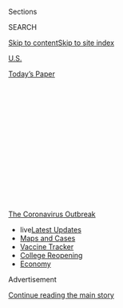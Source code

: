 <div id="app">

<div id="standalone-header">

<div class="interactive-masthead NYTAppHideMasthead css-qz70u6 e1suatyy0">

<div class="section css-ui9rw0 e1suatyy2">

<div class="css-eph4ug er09x8g0">

<div class="css-6n7j50">

</div>

<span class="css-1dv1kvn">Sections</span>

<div class="css-10488qs">

<span class="css-1dv1kvn">SEARCH</span>

</div>

[Skip to content](#site-content)[Skip to site
index](#site-index)

</div>

<div id="masthead-section-label" class="css-1wr3we4 eaxe0e00">

[U.S.](https://www.nytimes.com/section/us)

</div>

<div class="css-10698na e1huz5gh0">

</div>

</div>

<div id="masthead-bar-one" class="section hasLinks css-15hmgas e1csuq9d3">

<div class="css-uqyvli e1csuq9d0">

</div>

<div class="css-1uqjmks e1csuq9d1">

</div>

<div class="css-9e9ivx">

[](https://myaccount.nytimes.com/auth/login?response_type=cookie&client_id=vi)

</div>

<div class="css-1bvtpon e1csuq9d2">

[Today’s
Paper](https://www.nytimes.com/section/todayspaper)

</div>

</div>

</div>

<div class="css-1aor85t" style="opacity:0.000000001;z-index:-1;visibility:hidden">

<div class="css-1hqnpie">

<div class="css-epjblv">

<span class="css-17xtcya">[U.S.](/section/us)</span><span class="css-x15j1o">|</span><span class="css-fwqvlz">Is
Your State Doing Enough Coronavirus
Testing?</span>

</div>

<div class="css-k008qs">

<div class="css-1iwv8en">

<span class="css-18z7m18"></span>

<div>

</div>

</div>

<span class="css-1n6z4y">https://nyti.ms/2Od1kPO</span>

<div class="css-1705lsu">

<div class="css-4xjgmj">

<div class="css-4skfbu" data-role="toolbar" data-aria-label="Social Media Share buttons, Save button, and Comments Panel with current comment count" data-testid="share-tools">

  - 
  - 
  - 
  - 
    
    <div class="css-6n7j50">
    
    </div>

  - 
  - 

</div>

</div>

</div>

</div>

</div>

</div>

<div id="NYT_TOP_BANNER_REGION" class="css-mij9hh">

<div>

<div id="styln-prism-menu-1592847958612" class="section interactive-content interactive-size-medium css-1xxkt5x">

<div class="css-17ih8de interactive-body">

<div id="scroll-container" class="css-1gj85ro">

[<span class="styln-title-wrap"><span class="css-1pje3qr">The
Coronavirus</span><span class="css-1pje3qr">
Outbreak</span></span>](https://www.nytimes.com/news-event/coronavirus?action=click&pgtype=Article&state=default&region=TOP_BANNER&context=storylines_menu)

  - <span class="css-kqxiym" data-emphasize="true">live</span>[Latest
    Updates](https://www.nytimes.com/2020/08/04/world/coronavirus-cases.html?action=click&pgtype=Article&state=default&region=TOP_BANNER&context=storylines_menu)
  - [Maps and
    Cases](https://www.nytimes.com/interactive/2020/us/coronavirus-us-cases.html?action=click&pgtype=Article&state=default&region=TOP_BANNER&context=storylines_menu)
  - [Vaccine
    Tracker](https://www.nytimes.com/interactive/2020/science/coronavirus-vaccine-tracker.html?action=click&pgtype=Article&state=default&region=TOP_BANNER&context=storylines_menu)
  - [College
    Reopening](https://www.nytimes.com/2020/08/02/us/covid-college-reopening.html?action=click&pgtype=Article&state=default&region=TOP_BANNER&context=storylines_menu)
  - [Economy](https://www.nytimes.com/live/2020/08/04/business/stock-market-today-coronavirus?action=click&pgtype=Article&state=default&region=TOP_BANNER&context=storylines_menu)

</div>

</div>

</div>

</div>

</div>

<div id="top-wrapper" class="css-1sy8kpn">

<div id="top-slug" class="css-l9onyx">

Advertisement

</div>

[Continue reading the main
story](#after-top)

<div class="ad top-wrapper" style="text-align:center;height:100%;display:block;min-height:250px">

<div id="top" class="place-ad" data-position="top" data-size-key="top">

</div>

</div>

<div id="after-top">

</div>

</div>

<div class="css-11kjks6" data-role="region" data-aria-label="comments panel" tabindex="-1">

<div class="css-1h21wu5">

<div class="css-akb3vb">

<div>

<div class="css-1yip8nf">

## [Comments](#commentsContainer)

[Is Your State Doing Enough Coronavirus Testing?]()[Skip to Comments]()

<div class="css-c32q7m">

The comments section is closed. To submit a letter to the editor for
publication, write to <letters@nytimes.com>.

</div>

</div>

<div class="css-1bxnhxc">

</div>

<div class="css-1yip8nf">

</div>

</div>

</div>

</div>

</div>

</div>

<div id="site-content" data-role="main">

# Is Your State Doing Enough Coronavirus Testing?

<div class="css-1vegfwe interactive-byline-container">

By [<span class="css-1baulvz last-byline" itemprop="name">Keith
Collins</span>](https://www.nytimes.com/by/keith-collins)Updated August
4,
2020

</div>

<div id="interactive-standalone-sharetools" class="css-wkcogx">

<div>

<div class="interactive-sharetools css-9z2bwm" data-role="toolbar" data-aria-label="Social Media Share buttons, Save button, and Comments Panel with current comment count" data-testid="share-tools">

  - 
  - 
  - 
  - 
    
    <div class="css-6n7j50">
    
    </div>

  - *<span class="css-1dtr3u3">197</span>*

</div>

</div>

</div>

<div id="coronavirus-testing" class="section interactive-standard interactive-content interactive-size-scoop css-uc81c" data-id="100000007232299">

<div class="css-17ih8de interactive-body">

<div class="g-top-asset g-top" style="">

<div class="g-asset g-embed g-asset-width-full" style="">

<div data-role="img">

<div id="g-2020-03-16-coronavirus-maps-embed" class="g-story g-freebird g-max-limit" data-prd-dropzone-below-masthead="100000006938224" data-preview-slug="2020-03-16-coronavirus-maps">

<div class="g-asset g-svelte breadcrumbs-wrap" style="max-width: 600px">

<div class="g-svelte" data-component="2">

<div class="breadcrumbs false svelte-u8xm87" style="--state-rows: 11;\n\t--country-rows: 2;\n\t--state-rows-medium: 18;\n\t--country-rows-medium: 3;\n\t--state-rows-small: 26;\n\t--country-rows-small: 5;">

<div class="breadcrumbs__buttons--wrap">

[World](https://www.nytimes.com/interactive/2020/world/coronavirus-maps.html)<span class="svelte-u8xm87"> 
</span>

COUNTRIES

<span class="svelte-u8xm87">| </span>
[U.S.A.](https://www.nytimes.com/interactive/2020/us/coronavirus-us-cases.html)<span class="svelte-u8xm87"> 
</span>

STATES

<span class="svelte-u8xm87">  </span>
[Vaccines](https://www.nytimes.com/interactive/2020/science/coronavirus-vaccine-tracker.html)

</div>

<div id="amp-menu-countries" class="breadcrumbs__menu breadcrumbs__menu--countries false svelte-u8xm87">

[Brazil](https://www.nytimes.com/interactive/2020/world/americas/brazil-coronavirus-cases.html)[Canada](https://www.nytimes.com/interactive/2020/world/canada/canada-coronavirus-cases.html)[France](https://www.nytimes.com/interactive/2020/world/europe/france-coronavirus-cases.html)[Germany](https://www.nytimes.com/interactive/2020/world/europe/germany-coronavirus-cases.html)[India](https://www.nytimes.com/interactive/2020/world/asia/india-coronavirus-cases.html)[Italy](https://www.nytimes.com/interactive/2020/world/europe/italy-coronavirus-cases.html)[Mexico](https://www.nytimes.com/interactive/2020/world/americas/mexico-coronavirus-cases.html)[Spain](https://www.nytimes.com/interactive/2020/world/europe/spain-coronavirus-cases.html)[U.K.](https://www.nytimes.com/interactive/2020/world/europe/united-kingdom-coronavirus-cases.html)

</div>

<div id="amp-menu-states" class="breadcrumbs__menu breadcrumbs__menu--states false svelte-u8xm87">

[Alabama](https://www.nytimes.com/interactive/2020/us/alabama-coronavirus-cases.html)[Alaska](https://www.nytimes.com/interactive/2020/us/alaska-coronavirus-cases.html)[Arizona](https://www.nytimes.com/interactive/2020/us/arizona-coronavirus-cases.html)[Arkansas](https://www.nytimes.com/interactive/2020/us/arkansas-coronavirus-cases.html)[California](https://www.nytimes.com/interactive/2020/us/california-coronavirus-cases.html)[Colorado](https://www.nytimes.com/interactive/2020/us/colorado-coronavirus-cases.html)[Connecticut](https://www.nytimes.com/interactive/2020/us/connecticut-coronavirus-cases.html)[Delaware](https://www.nytimes.com/interactive/2020/us/delaware-coronavirus-cases.html)[Florida](https://www.nytimes.com/interactive/2020/us/florida-coronavirus-cases.html)[Georgia](https://www.nytimes.com/interactive/2020/us/georgia-coronavirus-cases.html)[Hawaii](https://www.nytimes.com/interactive/2020/us/hawaii-coronavirus-cases.html)[Idaho](https://www.nytimes.com/interactive/2020/us/idaho-coronavirus-cases.html)[Illinois](https://www.nytimes.com/interactive/2020/us/illinois-coronavirus-cases.html)[Indiana](https://www.nytimes.com/interactive/2020/us/indiana-coronavirus-cases.html)[Iowa](https://www.nytimes.com/interactive/2020/us/iowa-coronavirus-cases.html)[Kansas](https://www.nytimes.com/interactive/2020/us/kansas-coronavirus-cases.html)[Kentucky](https://www.nytimes.com/interactive/2020/us/kentucky-coronavirus-cases.html)[Louisiana](https://www.nytimes.com/interactive/2020/us/louisiana-coronavirus-cases.html)[Maine](https://www.nytimes.com/interactive/2020/us/maine-coronavirus-cases.html)[Maryland](https://www.nytimes.com/interactive/2020/us/maryland-coronavirus-cases.html)[Massachusetts](https://www.nytimes.com/interactive/2020/us/massachusetts-coronavirus-cases.html)[Michigan](https://www.nytimes.com/interactive/2020/us/michigan-coronavirus-cases.html)[Minnesota](https://www.nytimes.com/interactive/2020/us/minnesota-coronavirus-cases.html)[Mississippi](https://www.nytimes.com/interactive/2020/us/mississippi-coronavirus-cases.html)[Missouri](https://www.nytimes.com/interactive/2020/us/missouri-coronavirus-cases.html)[Montana](https://www.nytimes.com/interactive/2020/us/montana-coronavirus-cases.html)[Nebraska](https://www.nytimes.com/interactive/2020/us/nebraska-coronavirus-cases.html)[Nevada](https://www.nytimes.com/interactive/2020/us/nevada-coronavirus-cases.html)[New
Hampshire](https://www.nytimes.com/interactive/2020/us/new-hampshire-coronavirus-cases.html)[New
Jersey](https://www.nytimes.com/interactive/2020/us/new-jersey-coronavirus-cases.html)[New
Mexico](https://www.nytimes.com/interactive/2020/us/new-mexico-coronavirus-cases.html)[New
York](https://www.nytimes.com/interactive/2020/us/new-york-coronavirus-cases.html)[North
Carolina](https://www.nytimes.com/interactive/2020/us/north-carolina-coronavirus-cases.html)[North
Dakota](https://www.nytimes.com/interactive/2020/us/north-dakota-coronavirus-cases.html)[Ohio](https://www.nytimes.com/interactive/2020/us/ohio-coronavirus-cases.html)[Oklahoma](https://www.nytimes.com/interactive/2020/us/oklahoma-coronavirus-cases.html)[Oregon](https://www.nytimes.com/interactive/2020/us/oregon-coronavirus-cases.html)[Pennsylvania](https://www.nytimes.com/interactive/2020/us/pennsylvania-coronavirus-cases.html)[Puerto
Rico](https://www.nytimes.com/interactive/2020/us/puerto-rico-coronavirus-cases.html)[Rhode
Island](https://www.nytimes.com/interactive/2020/us/rhode-island-coronavirus-cases.html)[South
Carolina](https://www.nytimes.com/interactive/2020/us/south-carolina-coronavirus-cases.html)[South
Dakota](https://www.nytimes.com/interactive/2020/us/south-dakota-coronavirus-cases.html)[Tennessee](https://www.nytimes.com/interactive/2020/us/tennessee-coronavirus-cases.html)[Texas](https://www.nytimes.com/interactive/2020/us/texas-coronavirus-cases.html)[Utah](https://www.nytimes.com/interactive/2020/us/utah-coronavirus-cases.html)[Vermont](https://www.nytimes.com/interactive/2020/us/vermont-coronavirus-cases.html)[Virginia](https://www.nytimes.com/interactive/2020/us/virginia-coronavirus-cases.html)[Washington](https://www.nytimes.com/interactive/2020/us/washington-coronavirus-cases.html)[Washington,
D.C.](https://www.nytimes.com/interactive/2020/us/washington-dc-coronavirus-cases.html)[West
Virginia](https://www.nytimes.com/interactive/2020/us/west-virginia-coronavirus-cases.html)[Wisconsin](https://www.nytimes.com/interactive/2020/us/wisconsin-coronavirus-cases.html)[Wyoming](https://www.nytimes.com/interactive/2020/us/wyoming-coronavirus-cases.html)

</div>

<span class="svelte-u8xm87"> 
</span>

</div>

</div>

</div>

</div>

</div>

</div>

</div>

<div class="g-header-container">

</div>

<div class="g-story g-freebird g-max-limit" data-preview-slug="2020-06-02-testing-dashboard">

<div class="g-asset g-svelte g-dynamic-text" style="max-width: 600px">

<div data-role="img">

<div class="g-svelte" data-component="9">

The number of daily coronavirus tests being conducted in the United
States is only **41 percent** of the level considered necessary to
mitigate the spread of the virus, as many states struggle to increase
testing and catch up to the recent surge in cases.

</div>

</div>

</div>

<div class="g-asset g-svelte" style="max-width: 720px">

<div data-role="img">

<div class="g-svelte" data-component="10">

<div class="g-gridmap svelte-zajj58">

<div class="g-key svelte-zajj58">

<div class="g-level g-green svelte-zajj58">

<div class="g-big-num svelte-zajj58">

8

</div>

<div class="g-level-text balance-text svelte-zajj58">

states\* meet the testing target

</div>

</div>

<div class="g-level g-yellow svelte-zajj58">

<div class="g-big-num svelte-zajj58">

7

</div>

<div class="g-level-text balance-text svelte-zajj58">

states are near the target

</div>

</div>

<div class="g-level g-red svelte-zajj58">

<div class="g-big-num svelte-zajj58">

36

</div>

<div class="g-level-text balance-text svelte-zajj58">

states are far below the
target

</div>

</div>

</div>

AlaskaAla.Ark.Ariz.Calif.Colo.Conn.D.C.Del.Fla.Ga.HawaiiIowaIdahoIll.Ind.Kan.Ky.La.Mass.Md.MaineMich.Minn.Mo.Miss.Mont.N.C.N.D.Neb.N.H.N.J.N.M.Nev.N.Y.OhioOkla.Ore.Pa.R.I.S.C.S.D.Tenn.TexasUtahVa.Vt.Wash.Wis.W.Va.Wyo.

</div>

<div class="g-source">

<span class="g-credit g-note">\*Includes 7 states and Washington, D.C.
States within 20 percent of the testing target are considered “near” the
target.</span>

</div>

</div>

</div>

</div>

<div class="g-asset g-svelte g-dynamic-text" style="max-width: 600px">

<div data-role="img">

<div class="g-svelte" data-component="11">

An average of **786,000 people per day** were tested over the past week,
according to data collected by [the Covid Tracking
Project](https://covidtracking.com/), far below the current nationwide
target of **1.9 million daily tests**. The target, which is based on a
methodology developed by researchers at the Harvard Global Health
Institute, is different for each state and varies over time as infection
rates
change.

</div>

</div>

</div>

<div id="states-table-container" class="g-asset g-svelte" style="max-width: 600px">

### How each state’s current testing measures up

#### Average daily testing and hospitalizations in the last two weeks

<div data-role="img">

<div class="g-svelte" data-component="12">

<table>
<colgroup>
<col style="width: 20%" />
<col style="width: 20%" />
<col style="width: 20%" />
<col style="width: 20%" />
<col style="width: 20%" />
</colgroup>
<thead>
<tr class="header">
<th></th>
<th><div class="g-desktop-th svelte-1ar55oc">
Daily tests<br />
<span class="g-lighter svelte-1ar55oc">per 100,000</span>
</div>
<div class="g-mobile-th svelte-1ar55oc">
Daily tests<br />
<span class="g-lighter svelte-1ar55oc">per 100k</span>
</div></th>
<th><div class="g-desktop-th svelte-1ar55oc">
Percentage of<br />
testing target
</div>
<div class="g-mobile-th svelte-1ar55oc">
Percentage<br />
of target
</div></th>
<th><div class="g-desktop-th svelte-1ar55oc">
Positive<br />
test rate
</div>
<div class="g-mobile-th svelte-1ar55oc">
Positive<br />
rate
</div></th>
<th><div class="g-desktop-th svelte-1ar55oc">
Hospitalized<br />
<span class="g-lighter svelte-1ar55oc">per 100,000</span>
</div>
<div class="g-mobile-th svelte-1ar55oc">
Hospital<br />
<span class="g-lighter svelte-1ar55oc">per 100k</span>
</div></th>
</tr>
</thead>
<tbody>
<tr class="odd">
<td><span class="g-desktop svelte-10mr0te">United States</span> <span class="g-mobile svelte-10mr0te">U.S.</span></td>
<td><div class="g-desktop svelte-10mr0te">
<div class="g-spark-num svelte-4msxwm">
<div class="g-table-num svelte-4msxwm">
240
</div>
</div>
</div>
<div class="g-mobile svelte-10mr0te">
<div class="g-spark-num svelte-4msxwm">
<div class="g-table-num svelte-4msxwm">
240
</div>
</div>
</div></td>
<td><div class="g-desktop svelte-10mr0te">
41Target
</div>
<div class="g-mobile svelte-10mr0te">
41Target
</div></td>
<td><span class="g-pos g-yellow svelte-10mr0te">8%</span></td>
<td><div class="g-desktop svelte-10mr0te">
<div class="g-spark-num g-sm-spk svelte-4msxwm">
<div class="g-table-num svelte-4msxwm">
17
</div>
</div>
</div>
<div class="g-mobile svelte-10mr0te">
<div class="g-spark-num g-sm-spk svelte-4msxwm">
<div class="g-table-num svelte-4msxwm">
17
</div>
</div>
</div></td>
</tr>
<tr class="even">
<td><span class="g-desktop svelte-10mr0te">Arizona</span> <span class="g-mobile svelte-10mr0te">Ariz.</span></td>
<td><div class="g-desktop svelte-10mr0te">
<div class="g-spark-num svelte-4msxwm">
<div class="g-table-num svelte-4msxwm">
168
</div>
</div>
</div>
<div class="g-mobile svelte-10mr0te">
<div class="g-spark-num svelte-4msxwm">
<div class="g-table-num svelte-4msxwm">
168
</div>
</div>
</div></td>
<td><div class="g-desktop svelte-10mr0te">
14
</div>
<div class="g-mobile svelte-10mr0te">
14
</div></td>
<td><span class="g-pos g-red svelte-10mr0te">20%</span></td>
<td><div class="g-desktop svelte-10mr0te">
<div class="g-spark-num g-sm-spk svelte-4msxwm">
<div class="g-table-num svelte-4msxwm">
35
</div>
</div>
</div>
<div class="g-mobile svelte-10mr0te">
<div class="g-spark-num g-sm-spk svelte-4msxwm">
<div class="g-table-num svelte-4msxwm">
35
</div>
</div>
</div></td>
</tr>
<tr class="odd">
<td><span class="g-desktop svelte-10mr0te">Alabama</span> <span class="g-mobile svelte-10mr0te">Ala.</span></td>
<td><div class="g-desktop svelte-10mr0te">
<div class="g-spark-num svelte-4msxwm">
<div class="g-table-num svelte-4msxwm">
175
</div>
</div>
</div>
<div class="g-mobile svelte-10mr0te">
<div class="g-spark-num svelte-4msxwm">
<div class="g-table-num svelte-4msxwm">
175
</div>
</div>
</div></td>
<td><div class="g-desktop svelte-10mr0te">
14
</div>
<div class="g-mobile svelte-10mr0te">
14
</div></td>
<td><span class="g-pos g-red svelte-10mr0te">20%</span></td>
<td><div class="g-desktop svelte-10mr0te">
<div class="g-spark-num g-sm-spk svelte-4msxwm">
<div class="g-table-num svelte-4msxwm">
32
</div>
</div>
</div>
<div class="g-mobile svelte-10mr0te">
<div class="g-spark-num g-sm-spk svelte-4msxwm">
<div class="g-table-num svelte-4msxwm">
32
</div>
</div>
</div></td>
</tr>
<tr class="even">
<td><span class="g-desktop svelte-10mr0te">Mississippi</span> <span class="g-mobile svelte-10mr0te">Miss.</span></td>
<td><div class="g-desktop svelte-10mr0te">
<div class="g-spark-num svelte-4msxwm">
<div class="g-table-num svelte-4msxwm">
175
</div>
</div>
</div>
<div class="g-mobile svelte-10mr0te">
<div class="g-spark-num svelte-4msxwm">
<div class="g-table-num svelte-4msxwm">
175
</div>
</div>
</div></td>
<td><div class="g-desktop svelte-10mr0te">
16
</div>
<div class="g-mobile svelte-10mr0te">
16
</div></td>
<td><span class="g-pos g-red svelte-10mr0te">24%</span></td>
<td><div class="g-desktop svelte-10mr0te">
<div class="g-spark-num g-sm-spk svelte-4msxwm">
<div class="g-table-num svelte-4msxwm">
40
</div>
</div>
</div>
<div class="g-mobile svelte-10mr0te">
<div class="g-spark-num g-sm-spk svelte-4msxwm">
<div class="g-table-num svelte-4msxwm">
40
</div>
</div>
</div></td>
</tr>
<tr class="odd">
<td><span class="g-desktop svelte-10mr0te">Nevada</span> <span class="g-mobile svelte-10mr0te">Nev.</span></td>
<td><div class="g-desktop svelte-10mr0te">
<div class="g-spark-num svelte-4msxwm">
<div class="g-table-num svelte-4msxwm">
207
</div>
</div>
</div>
<div class="g-mobile svelte-10mr0te">
<div class="g-spark-num svelte-4msxwm">
<div class="g-table-num svelte-4msxwm">
207
</div>
</div>
</div></td>
<td><div class="g-desktop svelte-10mr0te">
17
</div>
<div class="g-mobile svelte-10mr0te">
17
</div></td>
<td><span class="g-pos g-red svelte-10mr0te">16%</span></td>
<td><div class="g-desktop svelte-10mr0te">
<div class="g-spark-num g-sm-spk svelte-4msxwm">
<div class="g-table-num svelte-4msxwm">
37
</div>
</div>
</div>
<div class="g-mobile svelte-10mr0te">
<div class="g-spark-num g-sm-spk svelte-4msxwm">
<div class="g-table-num svelte-4msxwm">
37
</div>
</div>
</div></td>
</tr>
<tr class="even">
<td><span class="g-desktop svelte-10mr0te">Georgia</span> <span class="g-mobile svelte-10mr0te">Ga.</span></td>
<td><div class="g-desktop svelte-10mr0te">
<div class="g-spark-num svelte-4msxwm">
<div class="g-table-num svelte-4msxwm">
251
</div>
</div>
</div>
<div class="g-mobile svelte-10mr0te">
<div class="g-spark-num svelte-4msxwm">
<div class="g-table-num svelte-4msxwm">
251
</div>
</div>
</div></td>
<td><div class="g-desktop svelte-10mr0te">
19
</div>
<div class="g-mobile svelte-10mr0te">
19
</div></td>
<td><span class="g-pos g-red svelte-10mr0te">13%</span></td>
<td><div class="g-desktop svelte-10mr0te">
<div class="g-spark-num g-sm-spk svelte-4msxwm">
<div class="g-table-num svelte-4msxwm">
30
</div>
</div>
</div>
<div class="g-mobile svelte-10mr0te">
<div class="g-spark-num g-sm-spk svelte-4msxwm">
<div class="g-table-num svelte-4msxwm">
30
</div>
</div>
</div></td>
</tr>
<tr class="odd">
<td><span class="g-desktop svelte-10mr0te">Florida</span> <span class="g-mobile svelte-10mr0te">Fla.</span></td>
<td><div class="g-desktop svelte-10mr0te">
<div class="g-spark-num svelte-4msxwm">
<div class="g-table-num svelte-4msxwm">
233
</div>
</div>
</div>
<div class="g-mobile svelte-10mr0te">
<div class="g-spark-num svelte-4msxwm">
<div class="g-table-num svelte-4msxwm">
233
</div>
</div>
</div></td>
<td><div class="g-desktop svelte-10mr0te">
21
</div>
<div class="g-mobile svelte-10mr0te">
21
</div></td>
<td><span class="g-pos g-red svelte-10mr0te">19%</span></td>
<td><div class="g-desktop svelte-10mr0te">
<div class="g-spark-num g-sm-spk svelte-4msxwm">
<div class="g-table-num svelte-4msxwm">
41
</div>
</div>
</div>
<div class="g-mobile svelte-10mr0te">
<div class="g-spark-num g-sm-spk svelte-4msxwm">
<div class="g-table-num svelte-4msxwm">
41
</div>
</div>
</div></td>
</tr>
<tr class="even">
<td><span class="g-desktop svelte-10mr0te">Idaho</span> <span class="g-mobile svelte-10mr0te">Idaho</span></td>
<td><div class="g-desktop svelte-10mr0te">
<div class="g-spark-num svelte-4msxwm">
<div class="g-table-num svelte-4msxwm">
150
</div>
</div>
</div>
<div class="g-mobile svelte-10mr0te">
<div class="g-spark-num svelte-4msxwm">
<div class="g-table-num svelte-4msxwm">
150
</div>
</div>
</div></td>
<td><div class="g-desktop svelte-10mr0te">
21
</div>
<div class="g-mobile svelte-10mr0te">
21
</div></td>
<td><span class="g-pos g-red svelte-10mr0te">17%</span></td>
<td><div class="g-desktop svelte-10mr0te">
<div class="g-spark-num g-sm-spk svelte-4msxwm">
<div class="g-table-num svelte-4msxwm">
12
</div>
</div>
</div>
<div class="g-mobile svelte-10mr0te">
<div class="g-spark-num g-sm-spk svelte-4msxwm">
<div class="g-table-num svelte-4msxwm">
12
</div>
</div>
</div></td>
</tr>
<tr class="odd">
<td><span class="g-desktop svelte-10mr0te">Kansas</span> <span class="g-mobile svelte-10mr0te">Kan.</span></td>
<td><div class="g-desktop svelte-10mr0te">
<div class="g-spark-num svelte-4msxwm">
<div class="g-table-num svelte-4msxwm">
99
</div>
</div>
</div>
<div class="g-mobile svelte-10mr0te">
<div class="g-spark-num svelte-4msxwm">
<div class="g-table-num svelte-4msxwm">
99
</div>
</div>
</div></td>
<td><div class="g-desktop svelte-10mr0te">
22
</div>
<div class="g-mobile svelte-10mr0te">
22
</div></td>
<td><span class="g-pos g-red svelte-10mr0te">14%</span></td>
<td><div class="g-desktop svelte-10mr0te">
<div class="g-spark-num g-sm-spk svelte-4msxwm">
<div class="g-table-num svelte-4msxwm">
11
</div>
</div>
</div>
<div class="g-mobile svelte-10mr0te">
<div class="g-spark-num g-sm-spk svelte-4msxwm">
<div class="g-table-num svelte-4msxwm">
11
</div>
</div>
</div></td>
</tr>
<tr class="even">
<td><span class="g-desktop svelte-10mr0te">Arkansas</span> <span class="g-mobile svelte-10mr0te">Ark.</span></td>
<td><div class="g-desktop svelte-10mr0te">
<div class="g-spark-num svelte-4msxwm">
<div class="g-table-num svelte-4msxwm">
224
</div>
</div>
</div>
<div class="g-mobile svelte-10mr0te">
<div class="g-spark-num svelte-4msxwm">
<div class="g-table-num svelte-4msxwm">
224
</div>
</div>
</div></td>
<td><div class="g-desktop svelte-10mr0te">
23
</div>
<div class="g-mobile svelte-10mr0te">
23
</div></td>
<td><span class="g-pos g-red svelte-10mr0te">11%</span></td>
<td><div class="g-desktop svelte-10mr0te">
<div class="g-spark-num g-sm-spk svelte-4msxwm">
<div class="g-table-num svelte-4msxwm">
17
</div>
</div>
</div>
<div class="g-mobile svelte-10mr0te">
<div class="g-spark-num g-sm-spk svelte-4msxwm">
<div class="g-table-num svelte-4msxwm">
17
</div>
</div>
</div></td>
</tr>
<tr class="odd">
<td><span class="g-desktop svelte-10mr0te">Missouri</span> <span class="g-mobile svelte-10mr0te">Mo.</span></td>
<td><div class="g-desktop svelte-10mr0te">
<div class="g-spark-num svelte-4msxwm">
<div class="g-table-num svelte-4msxwm">
164
</div>
</div>
</div>
<div class="g-mobile svelte-10mr0te">
<div class="g-spark-num svelte-4msxwm">
<div class="g-table-num svelte-4msxwm">
164
</div>
</div>
</div></td>
<td><div class="g-desktop svelte-10mr0te">
23
</div>
<div class="g-mobile svelte-10mr0te">
23
</div></td>
<td><span class="g-pos g-red svelte-10mr0te">14%</span></td>
<td><div class="g-desktop svelte-10mr0te">
<div class="g-spark-num g-sm-spk svelte-4msxwm">
<div class="g-table-num svelte-4msxwm">
15
</div>
</div>
</div>
<div class="g-mobile svelte-10mr0te">
<div class="g-spark-num g-sm-spk svelte-4msxwm">
<div class="g-table-num svelte-4msxwm">
15
</div>
</div>
</div></td>
</tr>
<tr class="even">
<td><span class="g-desktop svelte-10mr0te">Nebraska</span> <span class="g-mobile svelte-10mr0te">Neb.</span></td>
<td><div class="g-desktop svelte-10mr0te">
<div class="g-spark-num svelte-4msxwm">
<div class="g-table-num svelte-4msxwm">
171
</div>
</div>
</div>
<div class="g-mobile svelte-10mr0te">
<div class="g-spark-num svelte-4msxwm">
<div class="g-table-num svelte-4msxwm">
171
</div>
</div>
</div></td>
<td><div class="g-desktop svelte-10mr0te">
30
</div>
<div class="g-mobile svelte-10mr0te">
30
</div></td>
<td><span class="g-pos g-yellow svelte-10mr0te">9%</span></td>
<td><div class="g-desktop svelte-10mr0te">
<div class="g-spark-num g-sm-spk svelte-4msxwm">
<div class="g-table-num svelte-4msxwm">
7
</div>
</div>
</div>
<div class="g-mobile svelte-10mr0te">
<div class="g-spark-num g-sm-spk svelte-4msxwm">
<div class="g-table-num svelte-4msxwm">
7
</div>
</div>
</div></td>
</tr>
<tr class="odd">
<td><span class="g-desktop svelte-10mr0te">Texas</span> <span class="g-mobile svelte-10mr0te">Texas</span></td>
<td><div class="g-desktop svelte-10mr0te">
<div class="g-spark-num svelte-4msxwm">
<div class="g-table-num svelte-4msxwm">
209
</div>
</div>
</div>
<div class="g-mobile svelte-10mr0te">
<div class="g-spark-num svelte-4msxwm">
<div class="g-table-num svelte-4msxwm">
209
</div>
</div>
</div></td>
<td><div class="g-desktop svelte-10mr0te">
31
</div>
<div class="g-mobile svelte-10mr0te">
31
</div></td>
<td><span class="g-pos g-red svelte-10mr0te">13%</span></td>
<td><div class="g-desktop svelte-10mr0te">
<div class="g-spark-num g-sm-spk svelte-4msxwm">
<div class="g-table-num svelte-4msxwm">
35
</div>
</div>
</div>
<div class="g-mobile svelte-10mr0te">
<div class="g-spark-num g-sm-spk svelte-4msxwm">
<div class="g-table-num svelte-4msxwm">
35
</div>
</div>
</div></td>
</tr>
<tr class="even">
<td><span class="g-desktop svelte-10mr0te">South Carolina</span> <span class="g-mobile svelte-10mr0te">S.C.</span></td>
<td><div class="g-desktop svelte-10mr0te">
<div class="g-spark-num svelte-4msxwm">
<div class="g-table-num svelte-4msxwm">
199
</div>
</div>
</div>
<div class="g-mobile svelte-10mr0te">
<div class="g-spark-num svelte-4msxwm">
<div class="g-table-num svelte-4msxwm">
199
</div>
</div>
</div></td>
<td><div class="g-desktop svelte-10mr0te">
31
</div>
<div class="g-mobile svelte-10mr0te">
31
</div></td>
<td><span class="g-pos g-red svelte-10mr0te">15%</span></td>
<td><div class="g-desktop svelte-10mr0te">
<div class="g-spark-num g-sm-spk svelte-4msxwm">
<div class="g-table-num svelte-4msxwm">
31
</div>
</div>
</div>
<div class="g-mobile svelte-10mr0te">
<div class="g-spark-num g-sm-spk svelte-4msxwm">
<div class="g-table-num svelte-4msxwm">
31
</div>
</div>
</div></td>
</tr>
<tr class="odd">
<td><span class="g-desktop svelte-10mr0te">Louisiana</span> <span class="g-mobile svelte-10mr0te">La.</span></td>
<td><div class="g-desktop svelte-10mr0te">
<div class="g-spark-num svelte-4msxwm">
<div class="g-table-num svelte-4msxwm">
447
</div>
</div>
</div>
<div class="g-mobile svelte-10mr0te">
<div class="g-spark-num svelte-4msxwm">
<div class="g-table-num svelte-4msxwm">
447
</div>
</div>
</div></td>
<td><div class="g-desktop svelte-10mr0te">
32
</div>
<div class="g-mobile svelte-10mr0te">
32
</div></td>
<td><span class="g-pos g-yellow svelte-10mr0te">9%</span></td>
<td><div class="g-desktop svelte-10mr0te">
<div class="g-spark-num g-sm-spk svelte-4msxwm">
<div class="g-table-num svelte-4msxwm">
33
</div>
</div>
</div>
<div class="g-mobile svelte-10mr0te">
<div class="g-spark-num g-sm-spk svelte-4msxwm">
<div class="g-table-num svelte-4msxwm">
33
</div>
</div>
</div></td>
</tr>
<tr class="even">
<td><span class="g-desktop svelte-10mr0te">Iowa</span> <span class="g-mobile svelte-10mr0te">Iowa</span></td>
<td><div class="g-desktop svelte-10mr0te">
<div class="g-spark-num svelte-4msxwm">
<div class="g-table-num svelte-4msxwm">
154
</div>
</div>
</div>
<div class="g-mobile svelte-10mr0te">
<div class="g-spark-num svelte-4msxwm">
<div class="g-table-num svelte-4msxwm">
154
</div>
</div>
</div></td>
<td><div class="g-desktop svelte-10mr0te">
36
</div>
<div class="g-mobile svelte-10mr0te">
36
</div></td>
<td><span class="g-pos g-yellow svelte-10mr0te">10%</span></td>
<td><div class="g-desktop svelte-10mr0te">
<div class="g-spark-num g-sm-spk svelte-4msxwm">
<div class="g-table-num svelte-4msxwm">
7
</div>
</div>
</div>
<div class="g-mobile svelte-10mr0te">
<div class="g-spark-num g-sm-spk svelte-4msxwm">
<div class="g-table-num svelte-4msxwm">
7
</div>
</div>
</div></td>
</tr>
<tr class="odd">
<td><span class="g-desktop svelte-10mr0te">Wisconsin</span> <span class="g-mobile svelte-10mr0te">Wis.</span></td>
<td><div class="g-desktop svelte-10mr0te">
<div class="g-spark-num svelte-4msxwm">
<div class="g-table-num svelte-4msxwm">
229
</div>
</div>
</div>
<div class="g-mobile svelte-10mr0te">
<div class="g-spark-num svelte-4msxwm">
<div class="g-table-num svelte-4msxwm">
229
</div>
</div>
</div></td>
<td><div class="g-desktop svelte-10mr0te">
37
</div>
<div class="g-mobile svelte-10mr0te">
37
</div></td>
<td><span class="g-pos g-yellow svelte-10mr0te">7%</span></td>
<td><div class="g-desktop svelte-10mr0te">
<div class="g-spark-num g-sm-spk svelte-4msxwm">
<div class="g-table-num svelte-4msxwm">
4
</div>
</div>
</div>
<div class="g-mobile svelte-10mr0te">
<div class="g-spark-num g-sm-spk svelte-4msxwm">
<div class="g-table-num svelte-4msxwm">
4
</div>
</div>
</div></td>
</tr>
<tr class="even">
<td><span class="g-desktop svelte-10mr0te">Tennessee</span> <span class="g-mobile svelte-10mr0te">Tenn.</span></td>
<td><div class="g-desktop svelte-10mr0te">
<div class="g-spark-num svelte-4msxwm">
<div class="g-table-num svelte-4msxwm">
376
</div>
</div>
</div>
<div class="g-mobile svelte-10mr0te">
<div class="g-spark-num svelte-4msxwm">
<div class="g-table-num svelte-4msxwm">
376
</div>
</div>
</div></td>
<td><div class="g-desktop svelte-10mr0te">
37
</div>
<div class="g-mobile svelte-10mr0te">
37
</div></td>
<td><span class="g-pos g-yellow svelte-10mr0te">9%</span></td>
<td><div class="g-desktop svelte-10mr0te">
<div class="g-spark-num g-sm-spk svelte-4msxwm">
<div class="g-table-num svelte-4msxwm">
21
</div>
</div>
</div>
<div class="g-mobile svelte-10mr0te">
<div class="g-spark-num g-sm-spk svelte-4msxwm">
<div class="g-table-num svelte-4msxwm">
21
</div>
</div>
</div></td>
</tr>
<tr class="odd">
<td><span class="g-desktop svelte-10mr0te">Oklahoma</span> <span class="g-mobile svelte-10mr0te">Okla.</span></td>
<td><div class="g-desktop svelte-10mr0te">
<div class="g-spark-num svelte-4msxwm">
<div class="g-table-num svelte-4msxwm">
292
</div>
</div>
</div>
<div class="g-mobile svelte-10mr0te">
<div class="g-spark-num svelte-4msxwm">
<div class="g-table-num svelte-4msxwm">
292
</div>
</div>
</div></td>
<td><div class="g-desktop svelte-10mr0te">
40
</div>
<div class="g-mobile svelte-10mr0te">
40
</div></td>
<td><span class="g-pos g-yellow svelte-10mr0te">8%</span></td>
<td><div class="g-desktop svelte-10mr0te">
<div class="g-spark-num g-sm-spk svelte-4msxwm">
<div class="g-table-num svelte-4msxwm">
16
</div>
</div>
</div>
<div class="g-mobile svelte-10mr0te">
<div class="g-spark-num g-sm-spk svelte-4msxwm">
<div class="g-table-num svelte-4msxwm">
16
</div>
</div>
</div></td>
</tr>
<tr class="even">
<td><span class="g-desktop svelte-10mr0te">Utah</span> <span class="g-mobile svelte-10mr0te">Utah</span></td>
<td><div class="g-desktop svelte-10mr0te">
<div class="g-spark-num svelte-4msxwm">
<div class="g-table-num svelte-4msxwm">
158
</div>
</div>
</div>
<div class="g-mobile svelte-10mr0te">
<div class="g-spark-num svelte-4msxwm">
<div class="g-table-num svelte-4msxwm">
158
</div>
</div>
</div></td>
<td><div class="g-desktop svelte-10mr0te">
41
</div>
<div class="g-mobile svelte-10mr0te">
41
</div></td>
<td><span class="g-pos g-yellow svelte-10mr0te">10%</span></td>
<td><div class="g-desktop svelte-10mr0te">
<div class="g-spark-num g-sm-spk svelte-4msxwm">
<div class="g-table-num svelte-4msxwm">
8
</div>
</div>
</div>
<div class="g-mobile svelte-10mr0te">
<div class="g-spark-num g-sm-spk svelte-4msxwm">
<div class="g-table-num svelte-4msxwm">
8
</div>
</div>
</div></td>
</tr>
<tr class="odd">
<td><span class="g-desktop svelte-10mr0te">North Dakota</span> <span class="g-mobile svelte-10mr0te">N.D.</span></td>
<td><div class="g-desktop svelte-10mr0te">
<div class="g-spark-num svelte-4msxwm">
<div class="g-table-num svelte-4msxwm">
213
</div>
</div>
</div>
<div class="g-mobile svelte-10mr0te">
<div class="g-spark-num svelte-4msxwm">
<div class="g-table-num svelte-4msxwm">
213
</div>
</div>
</div></td>
<td><div class="g-desktop svelte-10mr0te">
42
</div>
<div class="g-mobile svelte-10mr0te">
42
</div></td>
<td><span class="g-pos g-yellow svelte-10mr0te">7%</span></td>
<td><div class="g-desktop svelte-10mr0te">
<div class="g-spark-num g-sm-spk svelte-4msxwm">
<div class="g-table-num svelte-4msxwm">
6
</div>
</div>
</div>
<div class="g-mobile svelte-10mr0te">
<div class="g-spark-num g-sm-spk svelte-4msxwm">
<div class="g-table-num svelte-4msxwm">
6
</div>
</div>
</div></td>
</tr>
<tr class="even">
<td><span class="g-desktop svelte-10mr0te">California</span> <span class="g-mobile svelte-10mr0te">Calif.</span></td>
<td><div class="g-desktop svelte-10mr0te">
<div class="g-spark-num svelte-4msxwm">
<div class="g-table-num svelte-4msxwm">
320
</div>
</div>
</div>
<div class="g-mobile svelte-10mr0te">
<div class="g-spark-num svelte-4msxwm">
<div class="g-table-num svelte-4msxwm">
320
</div>
</div>
</div></td>
<td><div class="g-desktop svelte-10mr0te">
43
</div>
<div class="g-mobile svelte-10mr0te">
43
</div></td>
<td><span class="g-pos g-yellow svelte-10mr0te">7%</span></td>
<td><div class="g-desktop svelte-10mr0te">
<div class="g-spark-num g-sm-spk svelte-4msxwm">
<div class="g-table-num svelte-4msxwm">
21
</div>
</div>
</div>
<div class="g-mobile svelte-10mr0te">
<div class="g-spark-num g-sm-spk svelte-4msxwm">
<div class="g-table-num svelte-4msxwm">
21
</div>
</div>
</div></td>
</tr>
<tr class="odd">
<td><span class="g-desktop svelte-10mr0te">Colorado</span> <span class="g-mobile svelte-10mr0te">Colo.</span></td>
<td><div class="g-desktop svelte-10mr0te">
<div class="g-spark-num svelte-4msxwm">
<div class="g-table-num svelte-4msxwm">
130
</div>
</div>
</div>
<div class="g-mobile svelte-10mr0te">
<div class="g-spark-num svelte-4msxwm">
<div class="g-table-num svelte-4msxwm">
130
</div>
</div>
</div></td>
<td><div class="g-desktop svelte-10mr0te">
43
</div>
<div class="g-mobile svelte-10mr0te">
43
</div></td>
<td><span class="g-pos g-yellow svelte-10mr0te">7%</span></td>
<td><div class="g-desktop svelte-10mr0te">
<div class="g-spark-num g-sm-spk svelte-4msxwm">
<div class="g-table-num svelte-4msxwm">
6
</div>
</div>
</div>
<div class="g-mobile svelte-10mr0te">
<div class="g-spark-num g-sm-spk svelte-4msxwm">
<div class="g-table-num svelte-4msxwm">
6
</div>
</div>
</div></td>
</tr>
<tr class="even">
<td><span class="g-desktop svelte-10mr0te">Pennsylvania</span> <span class="g-mobile svelte-10mr0te">Pa.</span></td>
<td><div class="g-desktop svelte-10mr0te">
<div class="g-spark-num svelte-4msxwm">
<div class="g-table-num svelte-4msxwm">
121
</div>
</div>
</div>
<div class="g-mobile svelte-10mr0te">
<div class="g-spark-num svelte-4msxwm">
<div class="g-table-num svelte-4msxwm">
121
</div>
</div>
</div></td>
<td><div class="g-desktop svelte-10mr0te">
48
</div>
<div class="g-mobile svelte-10mr0te">
48
</div></td>
<td><span class="g-pos g-yellow svelte-10mr0te">6%</span></td>
<td><div class="g-desktop svelte-10mr0te">
<div class="g-spark-num g-sm-spk svelte-4msxwm">
<div class="g-table-num svelte-4msxwm">
6
</div>
</div>
</div>
<div class="g-mobile svelte-10mr0te">
<div class="g-spark-num g-sm-spk svelte-4msxwm">
<div class="g-table-num svelte-4msxwm">
6
</div>
</div>
</div></td>
</tr>
<tr class="odd">
<td><span class="g-desktop svelte-10mr0te">North Carolina</span> <span class="g-mobile svelte-10mr0te">N.C.</span></td>
<td><div class="g-desktop svelte-10mr0te">
<div class="g-spark-num svelte-4msxwm">
<div class="g-table-num svelte-4msxwm">
282
</div>
</div>
</div>
<div class="g-mobile svelte-10mr0te">
<div class="g-spark-num svelte-4msxwm">
<div class="g-table-num svelte-4msxwm">
282
</div>
</div>
</div></td>
<td><div class="g-desktop svelte-10mr0te">
48
</div>
<div class="g-mobile svelte-10mr0te">
48
</div></td>
<td><span class="g-pos g-yellow svelte-10mr0te">6%</span></td>
<td><div class="g-desktop svelte-10mr0te">
<div class="g-spark-num g-sm-spk svelte-4msxwm">
<div class="g-table-num svelte-4msxwm">
11
</div>
</div>
</div>
<div class="g-mobile svelte-10mr0te">
<div class="g-spark-num g-sm-spk svelte-4msxwm">
<div class="g-table-num svelte-4msxwm">
11
</div>
</div>
</div></td>
</tr>
<tr class="even">
<td><span class="g-desktop svelte-10mr0te">Kentucky</span> <span class="g-mobile svelte-10mr0te">Ky.</span></td>
<td><div class="g-desktop svelte-10mr0te">
<div class="g-spark-num svelte-4msxwm">
<div class="g-table-num svelte-4msxwm">
170
</div>
</div>
</div>
<div class="g-mobile svelte-10mr0te">
<div class="g-spark-num svelte-4msxwm">
<div class="g-table-num svelte-4msxwm">
170
</div>
</div>
</div></td>
<td><div class="g-desktop svelte-10mr0te">
48
</div>
<div class="g-mobile svelte-10mr0te">
48
</div></td>
<td><span class="g-pos g-yellow svelte-10mr0te">8%</span></td>
<td><div class="g-desktop svelte-10mr0te">
<div class="g-spark-num g-sm-spk svelte-4msxwm">
<div class="g-table-num svelte-4msxwm">
13
</div>
</div>
</div>
<div class="g-mobile svelte-10mr0te">
<div class="g-spark-num g-sm-spk svelte-4msxwm">
<div class="g-table-num svelte-4msxwm">
13
</div>
</div>
</div></td>
</tr>
<tr class="odd">
<td><span class="g-desktop svelte-10mr0te">South Dakota</span> <span class="g-mobile svelte-10mr0te">S.D.</span></td>
<td><div class="g-desktop svelte-10mr0te">
<div class="g-spark-num svelte-4msxwm">
<div class="g-table-num svelte-4msxwm">
129
</div>
</div>
</div>
<div class="g-mobile svelte-10mr0te">
<div class="g-spark-num svelte-4msxwm">
<div class="g-table-num svelte-4msxwm">
129
</div>
</div>
</div></td>
<td><div class="g-desktop svelte-10mr0te">
51
</div>
<div class="g-mobile svelte-10mr0te">
51
</div></td>
<td><span class="g-pos g-yellow svelte-10mr0te">6%</span></td>
<td><div class="g-desktop svelte-10mr0te">
<div class="g-spark-num g-sm-spk svelte-4msxwm">
<div class="g-table-num svelte-4msxwm">
5
</div>
</div>
</div>
<div class="g-mobile svelte-10mr0te">
<div class="g-spark-num g-sm-spk svelte-4msxwm">
<div class="g-table-num svelte-4msxwm">
5
</div>
</div>
</div></td>
</tr>
<tr class="even">
<td><span class="g-desktop svelte-10mr0te">Minnesota</span> <span class="g-mobile svelte-10mr0te">Minn.</span></td>
<td><div class="g-desktop svelte-10mr0te">
<div class="g-spark-num svelte-4msxwm">
<div class="g-table-num svelte-4msxwm">
6
</div>
</div>
</div>
<div class="g-mobile svelte-10mr0te">
<div class="g-spark-num svelte-4msxwm">
<div class="g-table-num svelte-4msxwm">
6
</div>
</div>
</div></td>
<td><div class="g-desktop svelte-10mr0te">
52
</div>
<div class="g-mobile svelte-10mr0te">
52
</div></td>
<td><span class="g-pos g-green svelte-10mr0te">5%</span></td>
<td><div class="g-desktop svelte-10mr0te">
<div class="g-spark-num g-sm-spk svelte-4msxwm">
<div class="g-table-num svelte-4msxwm">
5
</div>
</div>
</div>
<div class="g-mobile svelte-10mr0te">
<div class="g-spark-num g-sm-spk svelte-4msxwm">
<div class="g-table-num svelte-4msxwm">
5
</div>
</div>
</div></td>
</tr>
<tr class="odd">
<td><span class="g-desktop svelte-10mr0te">Ohio</span> <span class="g-mobile svelte-10mr0te">Ohio</span></td>
<td><div class="g-desktop svelte-10mr0te">
<div class="g-spark-num svelte-4msxwm">
<div class="g-table-num svelte-4msxwm">
216
</div>
</div>
</div>
<div class="g-mobile svelte-10mr0te">
<div class="g-spark-num svelte-4msxwm">
<div class="g-table-num svelte-4msxwm">
216
</div>
</div>
</div></td>
<td><div class="g-desktop svelte-10mr0te">
52
</div>
<div class="g-mobile svelte-10mr0te">
52
</div></td>
<td><span class="g-pos g-green svelte-10mr0te">5%</span></td>
<td><div class="g-desktop svelte-10mr0te">
<div class="g-spark-num g-sm-spk svelte-4msxwm">
<div class="g-table-num svelte-4msxwm">
9
</div>
</div>
</div>
<div class="g-mobile svelte-10mr0te">
<div class="g-spark-num g-sm-spk svelte-4msxwm">
<div class="g-table-num svelte-4msxwm">
9
</div>
</div>
</div></td>
</tr>
<tr class="even">
<td><span class="g-desktop svelte-10mr0te">Indiana</span> <span class="g-mobile svelte-10mr0te">Ind.</span></td>
<td><div class="g-desktop svelte-10mr0te">
<div class="g-spark-num svelte-4msxwm">
<div class="g-table-num svelte-4msxwm">
148
</div>
</div>
</div>
<div class="g-mobile svelte-10mr0te">
<div class="g-spark-num svelte-4msxwm">
<div class="g-table-num svelte-4msxwm">
148
</div>
</div>
</div></td>
<td><div class="g-desktop svelte-10mr0te">
56
</div>
<div class="g-mobile svelte-10mr0te">
56
</div></td>
<td><span class="g-pos g-yellow svelte-10mr0te">8%</span></td>
<td><div class="g-desktop svelte-10mr0te">
<div class="g-spark-num g-sm-spk svelte-4msxwm">
<div class="g-table-num svelte-4msxwm">
13
</div>
</div>
</div>
<div class="g-mobile svelte-10mr0te">
<div class="g-spark-num g-sm-spk svelte-4msxwm">
<div class="g-table-num svelte-4msxwm">
13
</div>
</div>
</div></td>
</tr>
<tr class="odd">
<td><span class="g-desktop svelte-10mr0te">Maryland</span> <span class="g-mobile svelte-10mr0te">Md.</span></td>
<td><div class="g-desktop svelte-10mr0te">
<div class="g-spark-num svelte-4msxwm">
<div class="g-table-num svelte-4msxwm">
250
</div>
</div>
</div>
<div class="g-mobile svelte-10mr0te">
<div class="g-spark-num svelte-4msxwm">
<div class="g-table-num svelte-4msxwm">
250
</div>
</div>
</div></td>
<td><div class="g-desktop svelte-10mr0te">
61
</div>
<div class="g-mobile svelte-10mr0te">
61
</div></td>
<td><span class="g-pos g-yellow svelte-10mr0te">6%</span></td>
<td><div class="g-desktop svelte-10mr0te">
<div class="g-spark-num g-sm-spk svelte-4msxwm">
<div class="g-table-num svelte-4msxwm">
9
</div>
</div>
</div>
<div class="g-mobile svelte-10mr0te">
<div class="g-spark-num g-sm-spk svelte-4msxwm">
<div class="g-table-num svelte-4msxwm">
9
</div>
</div>
</div></td>
</tr>
<tr class="even">
<td><span class="g-desktop svelte-10mr0te">Virginia</span> <span class="g-mobile svelte-10mr0te">Va.</span></td>
<td><div class="g-desktop svelte-10mr0te">
<div class="g-spark-num svelte-4msxwm">
<div class="g-table-num svelte-4msxwm">
196
</div>
</div>
</div>
<div class="g-mobile svelte-10mr0te">
<div class="g-spark-num svelte-4msxwm">
<div class="g-table-num svelte-4msxwm">
196
</div>
</div>
</div></td>
<td><div class="g-desktop svelte-10mr0te">
61
</div>
<div class="g-mobile svelte-10mr0te">
61
</div></td>
<td><span class="g-pos g-yellow svelte-10mr0te">6%</span></td>
<td><div class="g-desktop svelte-10mr0te">
<div class="g-spark-num g-sm-spk svelte-4msxwm">
<div class="g-table-num svelte-4msxwm">
15
</div>
</div>
</div>
<div class="g-mobile svelte-10mr0te">
<div class="g-spark-num g-sm-spk svelte-4msxwm">
<div class="g-table-num svelte-4msxwm">
15
</div>
</div>
</div></td>
</tr>
<tr class="odd">
<td><span class="g-desktop svelte-10mr0te">Delaware</span> <span class="g-mobile svelte-10mr0te">Del.</span></td>
<td><div class="g-desktop svelte-10mr0te">
<div class="g-spark-num svelte-4msxwm">
<div class="g-table-num svelte-4msxwm">
254
</div>
</div>
</div>
<div class="g-mobile svelte-10mr0te">
<div class="g-spark-num svelte-4msxwm">
<div class="g-table-num svelte-4msxwm">
254
</div>
</div>
</div></td>
<td><div class="g-desktop svelte-10mr0te">
65
</div>
<div class="g-mobile svelte-10mr0te">
65
</div></td>
<td><span class="g-pos g-green svelte-10mr0te">5%</span></td>
<td><div class="g-desktop svelte-10mr0te">
<div class="g-spark-num g-sm-spk svelte-4msxwm">
<div class="g-table-num svelte-4msxwm">
6
</div>
</div>
</div>
<div class="g-mobile svelte-10mr0te">
<div class="g-spark-num g-sm-spk svelte-4msxwm">
<div class="g-table-num svelte-4msxwm">
6
</div>
</div>
</div></td>
</tr>
<tr class="even">
<td><span class="g-desktop svelte-10mr0te">Oregon</span> <span class="g-mobile svelte-10mr0te">Ore.</span></td>
<td><div class="g-desktop svelte-10mr0te">
<div class="g-spark-num svelte-4msxwm">
<div class="g-table-num svelte-4msxwm">
131
</div>
</div>
</div>
<div class="g-mobile svelte-10mr0te">
<div class="g-spark-num svelte-4msxwm">
<div class="g-table-num svelte-4msxwm">
131
</div>
</div>
</div></td>
<td><div class="g-desktop svelte-10mr0te">
66
</div>
<div class="g-mobile svelte-10mr0te">
66
</div></td>
<td><span class="g-pos g-yellow svelte-10mr0te">6%</span></td>
<td><div class="g-desktop svelte-10mr0te">
<div class="g-spark-num g-sm-spk svelte-4msxwm">
<div class="g-table-num svelte-4msxwm">
5
</div>
</div>
</div>
<div class="g-mobile svelte-10mr0te">
<div class="g-spark-num g-sm-spk svelte-4msxwm">
<div class="g-table-num svelte-4msxwm">
5
</div>
</div>
</div></td>
</tr>
<tr class="odd">
<td><span class="g-desktop svelte-10mr0te">Washington</span> <span class="g-mobile svelte-10mr0te">Wash.</span></td>
<td><div class="g-desktop svelte-10mr0te">
<div class="g-spark-num svelte-4msxwm">
<div class="g-table-num svelte-4msxwm">
187
</div>
</div>
</div>
<div class="g-mobile svelte-10mr0te">
<div class="g-spark-num svelte-4msxwm">
<div class="g-table-num svelte-4msxwm">
187
</div>
</div>
</div></td>
<td><div class="g-desktop svelte-10mr0te">
68
</div>
<div class="g-mobile svelte-10mr0te">
68
</div></td>
<td><span class="g-pos g-yellow svelte-10mr0te">6%</span></td>
<td><div class="g-desktop svelte-10mr0te">
<div class="g-spark-num g-sm-spk svelte-4msxwm">
<div class="g-table-num svelte-4msxwm">
5
</div>
</div>
</div>
<div class="g-mobile svelte-10mr0te">
<div class="g-spark-num g-sm-spk svelte-4msxwm">
<div class="g-table-num svelte-4msxwm">
5
</div>
</div>
</div></td>
</tr>
<tr class="even">
<td><span class="g-desktop svelte-10mr0te">Rhode Island</span> <span class="g-mobile svelte-10mr0te">R.I.</span></td>
<td><div class="g-desktop svelte-10mr0te">
<div class="g-spark-num svelte-4msxwm">
<div class="g-table-num svelte-4msxwm">
178
</div>
</div>
</div>
<div class="g-mobile svelte-10mr0te">
<div class="g-spark-num svelte-4msxwm">
<div class="g-table-num svelte-4msxwm">
178
</div>
</div>
</div></td>
<td><div class="g-desktop svelte-10mr0te">
69
</div>
<div class="g-mobile svelte-10mr0te">
69
</div></td>
<td><span class="g-pos g-green svelte-10mr0te">5%</span></td>
<td><div class="g-desktop svelte-10mr0te">
<div class="g-spark-num g-sm-spk svelte-4msxwm">
<div class="g-table-num svelte-4msxwm">
7
</div>
</div>
</div>
<div class="g-mobile svelte-10mr0te">
<div class="g-spark-num g-sm-spk svelte-4msxwm">
<div class="g-table-num svelte-4msxwm">
7
</div>
</div>
</div></td>
</tr>
<tr class="odd">
<td><span class="g-desktop svelte-10mr0te">Illinois</span> <span class="g-mobile svelte-10mr0te">Ill.</span></td>
<td><div class="g-desktop svelte-10mr0te">
<div class="g-spark-num svelte-4msxwm">
<div class="g-table-num svelte-4msxwm">
297
</div>
</div>
</div>
<div class="g-mobile svelte-10mr0te">
<div class="g-spark-num svelte-4msxwm">
<div class="g-table-num svelte-4msxwm">
297
</div>
</div>
</div></td>
<td><div class="g-desktop svelte-10mr0te">
73
</div>
<div class="g-mobile svelte-10mr0te">
73
</div></td>
<td><span class="g-pos g-green svelte-10mr0te">4%</span></td>
<td><div class="g-desktop svelte-10mr0te">
<div class="g-spark-num g-sm-spk svelte-4msxwm">
<div class="g-table-num svelte-4msxwm">
11
</div>
</div>
</div>
<div class="g-mobile svelte-10mr0te">
<div class="g-spark-num g-sm-spk svelte-4msxwm">
<div class="g-table-num svelte-4msxwm">
11
</div>
</div>
</div></td>
</tr>
<tr class="even">
<td><span class="g-desktop svelte-10mr0te">Montana</span> <span class="g-mobile svelte-10mr0te">Mont.</span></td>
<td><div class="g-desktop svelte-10mr0te">
<div class="g-spark-num svelte-4msxwm">
<div class="g-table-num svelte-4msxwm">
271
</div>
</div>
</div>
<div class="g-mobile svelte-10mr0te">
<div class="g-spark-num svelte-4msxwm">
<div class="g-table-num svelte-4msxwm">
271
</div>
</div>
</div></td>
<td><div class="g-desktop svelte-10mr0te">
81
</div>
<div class="g-mobile svelte-10mr0te">
81
</div></td>
<td><span class="g-pos g-green svelte-10mr0te">4%</span></td>
<td><div class="g-desktop svelte-10mr0te">
<div class="g-spark-num g-sm-spk svelte-4msxwm">
<div class="g-table-num svelte-4msxwm">
6
</div>
</div>
</div>
<div class="g-mobile svelte-10mr0te">
<div class="g-spark-num g-sm-spk svelte-4msxwm">
<div class="g-table-num svelte-4msxwm">
6
</div>
</div>
</div></td>
</tr>
<tr class="odd">
<td><span class="g-desktop svelte-10mr0te">Wyoming</span> <span class="g-mobile svelte-10mr0te">Wyo.</span></td>
<td><div class="g-desktop svelte-10mr0te">
<div class="g-spark-num svelte-4msxwm">
<div class="g-table-num svelte-4msxwm">
133
</div>
</div>
</div>
<div class="g-mobile svelte-10mr0te">
<div class="g-spark-num svelte-4msxwm">
<div class="g-table-num svelte-4msxwm">
133
</div>
</div>
</div></td>
<td><div class="g-desktop svelte-10mr0te">
91
</div>
<div class="g-mobile svelte-10mr0te">
91
</div></td>
<td><span class="g-pos g-yellow svelte-10mr0te">6%</span></td>
<td><div class="g-desktop svelte-10mr0te">
<div class="g-spark-num g-sm-spk svelte-4msxwm">
<div class="g-table-num svelte-4msxwm">
3
</div>
</div>
</div>
<div class="g-mobile svelte-10mr0te">
<div class="g-spark-num g-sm-spk svelte-4msxwm">
<div class="g-table-num svelte-4msxwm">
3
</div>
</div>
</div></td>
</tr>
<tr class="even">
<td><span class="g-desktop svelte-10mr0te">New Hampshire</span> <span class="g-mobile svelte-10mr0te">N.H.</span></td>
<td><div class="g-desktop svelte-10mr0te">
<div class="g-spark-num svelte-4msxwm">
<div class="g-table-num svelte-4msxwm">
101
</div>
</div>
</div>
<div class="g-mobile svelte-10mr0te">
<div class="g-spark-num svelte-4msxwm">
<div class="g-table-num svelte-4msxwm">
101
</div>
</div>
</div></td>
<td><div class="g-desktop svelte-10mr0te">
101
</div>
<div class="g-mobile svelte-10mr0te">
101
</div></td>
<td><span class="g-pos g-green svelte-10mr0te">2%</span></td>
<td><div class="g-desktop svelte-10mr0te">
<div class="g-spark-num g-sm-spk svelte-4msxwm">
<div class="g-table-num svelte-4msxwm">
2
</div>
</div>
</div>
<div class="g-mobile svelte-10mr0te">
<div class="g-spark-num g-sm-spk svelte-4msxwm">
<div class="g-table-num svelte-4msxwm">
2
</div>
</div>
</div></td>
</tr>
<tr class="odd">
<td><span class="g-desktop svelte-10mr0te">West Virginia</span> <span class="g-mobile svelte-10mr0te">W.Va.</span></td>
<td><div class="g-desktop svelte-10mr0te">
<div class="g-spark-num svelte-4msxwm">
<div class="g-table-num svelte-4msxwm">
240
</div>
</div>
</div>
<div class="g-mobile svelte-10mr0te">
<div class="g-spark-num svelte-4msxwm">
<div class="g-table-num svelte-4msxwm">
240
</div>
</div>
</div></td>
<td><div class="g-desktop svelte-10mr0te">
107
</div>
<div class="g-mobile svelte-10mr0te">
107
</div></td>
<td><span class="g-pos g-green svelte-10mr0te">3%</span></td>
<td><div class="g-desktop svelte-10mr0te">
<div class="g-spark-num g-sm-spk svelte-4msxwm">
<div class="g-table-num svelte-4msxwm">
5
</div>
</div>
</div>
<div class="g-mobile svelte-10mr0te">
<div class="g-spark-num g-sm-spk svelte-4msxwm">
<div class="g-table-num svelte-4msxwm">
5
</div>
</div>
</div></td>
</tr>
<tr class="even">
<td><span class="g-desktop svelte-10mr0te">Massachusetts</span> <span class="g-mobile svelte-10mr0te">Mass.</span></td>
<td><div class="g-desktop svelte-10mr0te">
<div class="g-spark-num svelte-4msxwm">
<div class="g-table-num svelte-4msxwm">
182
</div>
</div>
</div>
<div class="g-mobile svelte-10mr0te">
<div class="g-spark-num svelte-4msxwm">
<div class="g-table-num svelte-4msxwm">
182
</div>
</div>
</div></td>
<td><div class="g-desktop svelte-10mr0te">
112
</div>
<div class="g-mobile svelte-10mr0te">
112
</div></td>
<td><span class="g-pos g-green svelte-10mr0te">3%</span></td>
<td><div class="g-desktop svelte-10mr0te">
<div class="g-spark-num g-sm-spk svelte-4msxwm">
<div class="g-table-num svelte-4msxwm">
6
</div>
</div>
</div>
<div class="g-mobile svelte-10mr0te">
<div class="g-spark-num g-sm-spk svelte-4msxwm">
<div class="g-table-num svelte-4msxwm">
6
</div>
</div>
</div></td>
</tr>
<tr class="odd">
<td><span class="g-desktop svelte-10mr0te">New Mexico</span> <span class="g-mobile svelte-10mr0te">N.M.</span></td>
<td><div class="g-desktop svelte-10mr0te">
<div class="g-spark-num svelte-4msxwm">
<div class="g-table-num svelte-4msxwm">
358
</div>
</div>
</div>
<div class="g-mobile svelte-10mr0te">
<div class="g-spark-num svelte-4msxwm">
<div class="g-table-num svelte-4msxwm">
358
</div>
</div>
</div></td>
<td><div class="g-desktop svelte-10mr0te">
113
</div>
<div class="g-mobile svelte-10mr0te">
113
</div></td>
<td><span class="g-pos g-green svelte-10mr0te">4%</span></td>
<td><div class="g-desktop svelte-10mr0te">
<div class="g-spark-num g-sm-spk svelte-4msxwm">
<div class="g-table-num svelte-4msxwm">
7
</div>
</div>
</div>
<div class="g-mobile svelte-10mr0te">
<div class="g-spark-num g-sm-spk svelte-4msxwm">
<div class="g-table-num svelte-4msxwm">
7
</div>
</div>
</div></td>
</tr>
<tr class="even">
<td><span class="g-desktop svelte-10mr0te">Hawaii</span> <span class="g-mobile svelte-10mr0te">Hawaii</span></td>
<td><div class="g-desktop svelte-10mr0te">
<div class="g-spark-num svelte-4msxwm">
<div class="g-table-num svelte-4msxwm">
108
</div>
</div>
</div>
<div class="g-mobile svelte-10mr0te">
<div class="g-spark-num svelte-4msxwm">
<div class="g-table-num svelte-4msxwm">
108
</div>
</div>
</div></td>
<td><div class="g-desktop svelte-10mr0te">
117
</div>
<div class="g-mobile svelte-10mr0te">
117
</div></td>
<td><span class="g-pos g-green svelte-10mr0te">4%</span></td>
<td><div class="g-desktop svelte-10mr0te">
<div class="g-spark-num g-sm-spk svelte-4msxwm">
<div class="g-table-num svelte-4msxwm">
3
</div>
</div>
</div>
<div class="g-mobile svelte-10mr0te">
<div class="g-spark-num g-sm-spk svelte-4msxwm">
<div class="g-table-num svelte-4msxwm">
3
</div>
</div>
</div></td>
</tr>
<tr class="odd">
<td><span class="g-desktop svelte-10mr0te">Michigan</span> <span class="g-mobile svelte-10mr0te">Mich.</span></td>
<td><div class="g-desktop svelte-10mr0te">
<div class="g-spark-num svelte-4msxwm">
<div class="g-table-num svelte-4msxwm">
300
</div>
</div>
</div>
<div class="g-mobile svelte-10mr0te">
<div class="g-spark-num svelte-4msxwm">
<div class="g-table-num svelte-4msxwm">
300
</div>
</div>
</div></td>
<td><div class="g-desktop svelte-10mr0te">
127
</div>
<div class="g-mobile svelte-10mr0te">
127
</div></td>
<td><span class="g-pos g-green svelte-10mr0te">2%</span></td>
<td><div class="g-desktop svelte-10mr0te">
<div class="g-spark-num g-sm-spk svelte-4msxwm">
<div class="g-table-num svelte-4msxwm">
7
</div>
</div>
</div>
<div class="g-mobile svelte-10mr0te">
<div class="g-spark-num g-sm-spk svelte-4msxwm">
<div class="g-table-num svelte-4msxwm">
7
</div>
</div>
</div></td>
</tr>
<tr class="even">
<td><span class="g-desktop svelte-10mr0te">Alaska</span> <span class="g-mobile svelte-10mr0te">Alaska</span></td>
<td><div class="g-desktop svelte-10mr0te">
<div class="g-spark-num svelte-4msxwm">
<div class="g-table-num svelte-4msxwm">
686
</div>
</div>
</div>
<div class="g-mobile svelte-10mr0te">
<div class="g-spark-num svelte-4msxwm">
<div class="g-table-num svelte-4msxwm">
686
</div>
</div>
</div></td>
<td><div class="g-desktop svelte-10mr0te">
136
</div>
<div class="g-mobile svelte-10mr0te">
136
</div></td>
<td><span class="g-pos g-green svelte-10mr0te">2%</span></td>
<td><div class="g-desktop svelte-10mr0te">
<div class="g-spark-num g-sm-spk svelte-4msxwm">
<div class="g-table-num svelte-4msxwm">
5
</div>
</div>
</div>
<div class="g-mobile svelte-10mr0te">
<div class="g-spark-num g-sm-spk svelte-4msxwm">
<div class="g-table-num svelte-4msxwm">
5
</div>
</div>
</div></td>
</tr>
<tr class="odd">
<td><span class="g-desktop svelte-10mr0te">Washington, D.C.</span> <span class="g-mobile svelte-10mr0te">D.C.</span></td>
<td><div class="g-desktop svelte-10mr0te">
<div class="g-spark-num svelte-4msxwm">
<div class="g-table-num svelte-4msxwm">
476
</div>
</div>
</div>
<div class="g-mobile svelte-10mr0te">
<div class="g-spark-num svelte-4msxwm">
<div class="g-table-num svelte-4msxwm">
476
</div>
</div>
</div></td>
<td><div class="g-desktop svelte-10mr0te">
150
</div>
<div class="g-mobile svelte-10mr0te">
150
</div></td>
<td><span class="g-pos g-green svelte-10mr0te">2%</span></td>
<td><div class="g-desktop svelte-10mr0te">
<div class="g-spark-num g-sm-spk svelte-4msxwm">
<div class="g-table-num svelte-4msxwm">
13
</div>
</div>
</div>
<div class="g-mobile svelte-10mr0te">
<div class="g-spark-num g-sm-spk svelte-4msxwm">
<div class="g-table-num svelte-4msxwm">
13
</div>
</div>
</div></td>
</tr>
<tr class="even">
<td><span class="g-desktop svelte-10mr0te">New Jersey</span> <span class="g-mobile svelte-10mr0te">N.J.</span></td>
<td><div class="g-desktop svelte-10mr0te">
<div class="g-spark-num svelte-4msxwm">
<div class="g-table-num svelte-4msxwm">
291
</div>
</div>
</div>
<div class="g-mobile svelte-10mr0te">
<div class="g-spark-num svelte-4msxwm">
<div class="g-table-num svelte-4msxwm">
291
</div>
</div>
</div></td>
<td><div class="g-desktop svelte-10mr0te">
178
</div>
<div class="g-mobile svelte-10mr0te">
178
</div></td>
<td><span class="g-pos g-green svelte-10mr0te">2%</span></td>
<td><div class="g-desktop svelte-10mr0te">
<div class="g-spark-num g-sm-spk svelte-4msxwm">
<div class="g-table-num svelte-4msxwm">
9
</div>
</div>
</div>
<div class="g-mobile svelte-10mr0te">
<div class="g-spark-num g-sm-spk svelte-4msxwm">
<div class="g-table-num svelte-4msxwm">
9
</div>
</div>
</div></td>
</tr>
<tr class="odd">
<td><span class="g-desktop svelte-10mr0te">Maine</span> <span class="g-mobile svelte-10mr0te">Maine</span></td>
<td><div class="g-desktop svelte-10mr0te">
<div class="g-spark-num svelte-4msxwm">
<div class="g-table-num svelte-4msxwm">
186
</div>
</div>
</div>
<div class="g-mobile svelte-10mr0te">
<div class="g-spark-num svelte-4msxwm">
<div class="g-table-num svelte-4msxwm">
186
</div>
</div>
</div></td>
<td><div class="g-desktop svelte-10mr0te">
264
</div>
<div class="g-mobile svelte-10mr0te">
264
</div></td>
<td><span class="g-pos g-green svelte-10mr0te">1%</span></td>
<td><div class="g-desktop svelte-10mr0te">
<div class="g-spark-num g-sm-spk svelte-4msxwm">
<div class="g-table-num svelte-4msxwm">
1
</div>
</div>
</div>
<div class="g-mobile svelte-10mr0te">
<div class="g-spark-num g-sm-spk svelte-4msxwm">
<div class="g-table-num svelte-4msxwm">
1
</div>
</div>
</div></td>
</tr>
<tr class="even">
<td><span class="g-desktop svelte-10mr0te">Connecticut</span> <span class="g-mobile svelte-10mr0te">Conn.</span></td>
<td><div class="g-desktop svelte-10mr0te">
<div class="g-spark-num svelte-4msxwm">
<div class="g-table-num svelte-4msxwm">
333
</div>
</div>
</div>
<div class="g-mobile svelte-10mr0te">
<div class="g-spark-num svelte-4msxwm">
<div class="g-table-num svelte-4msxwm">
333
</div>
</div>
</div></td>
<td><div class="g-desktop svelte-10mr0te">
305
</div>
<div class="g-mobile svelte-10mr0te">
305
</div></td>
<td><span class="g-pos g-green svelte-10mr0te">1%</span></td>
<td><div class="g-desktop svelte-10mr0te">
<div class="g-spark-num g-sm-spk svelte-4msxwm">
<div class="g-table-num svelte-4msxwm">
2
</div>
</div>
</div>
<div class="g-mobile svelte-10mr0te">
<div class="g-spark-num g-sm-spk svelte-4msxwm">
<div class="g-table-num svelte-4msxwm">
2
</div>
</div>
</div></td>
</tr>
<tr class="odd">
<td><span class="g-desktop svelte-10mr0te">New York</span> <span class="g-mobile svelte-10mr0te">N.Y.</span></td>
<td><div class="g-desktop svelte-10mr0te">
<div class="g-spark-num svelte-4msxwm">
<div class="g-table-num svelte-4msxwm">
337
</div>
</div>
</div>
<div class="g-mobile svelte-10mr0te">
<div class="g-spark-num svelte-4msxwm">
<div class="g-table-num svelte-4msxwm">
337
</div>
</div>
</div></td>
<td><div class="g-desktop svelte-10mr0te">
398
</div>
<div class="g-mobile svelte-10mr0te">
398
</div></td>
<td><span class="g-pos g-green svelte-10mr0te">1%</span></td>
<td><div class="g-desktop svelte-10mr0te">
<div class="g-spark-num g-sm-spk svelte-4msxwm">
<div class="g-table-num svelte-4msxwm">
3
</div>
</div>
</div>
<div class="g-mobile svelte-10mr0te">
<div class="g-spark-num g-sm-spk svelte-4msxwm">
<div class="g-table-num svelte-4msxwm">
3
</div>
</div>
</div></td>
</tr>
<tr class="even">
<td><span class="g-desktop svelte-10mr0te">Vermont</span> <span class="g-mobile svelte-10mr0te">Vt.</span></td>
<td><div class="g-desktop svelte-10mr0te">
<div class="g-spark-num svelte-4msxwm">
<div class="g-table-num svelte-4msxwm">
153
</div>
</div>
</div>
<div class="g-mobile svelte-10mr0te">
<div class="g-spark-num svelte-4msxwm">
<div class="g-table-num svelte-4msxwm">
153
</div>
</div>
</div></td>
<td><div class="g-desktop svelte-10mr0te">
414
</div>
<div class="g-mobile svelte-10mr0te">
414
</div></td>
<td><span class="g-pos g-green svelte-10mr0te">1%</span></td>
<td><div class="g-desktop svelte-10mr0te">
<div class="g-spark-num g-sm-spk svelte-4msxwm">
<div class="g-table-num svelte-4msxwm">
2
</div>
</div>
</div>
<div class="g-mobile svelte-10mr0te">
<div class="g-spark-num g-sm-spk svelte-4msxwm">
<div class="g-table-num svelte-4msxwm">
2
</div>
</div>
</div></td>
</tr>
</tbody>
</table>

</div>

</div>

<div class="g-source">

<span class="g-credit g-note">Note: In many states, if a person is
tested more than once, each test is counted in data for total tests.
Some states, including Nevada, Rhode Island and Wyoming, report the
actual number of people tested, which is a more accurate way to measure
the share of a population that has been tested, but can result in a
lower number of total tests. Positive test rates and percentages of
targets are calculated using cumulative figures from the last 14 days.
All other values are 14-day rolling averages. Trendlines for daily tests
and hospitalizations show averages for the last two weeks.</span>

</div>

</div>

Testing operations in the United States were delayed at the start of the
outbreak after tests developed by the Centers for Disease Control and
Prevention were found to be faulty. Since then, testing levels have
steadily increased across the country, but many states have [struggled
to stay ahead of new
outbreaks](https://www.nytimes.com/2020/07/06/us/coronavirus-test-shortage.html)
as overwhelmed labs report processing delays and shortages of crucial
testing supplies. The resulting backlog can leave sick people
undiagnosed, with the potential to further spread the virus as states
reopen.

The Harvard researchers say that at minimum there should be enough daily
capacity to test anyone who has flu-like symptoms and an additional 10
people for any symptomatic person who tests positive for the virus. That
level of testing — which, according to researchers, is the minimum
necessary to mitigate the disease — would require more than double the
number of daily tests currently being performed. Their estimates for the
testing required to *suppress* the spread of the virus are [much
higher](https://globalepidemics.org/july-6-2020-state-testing-targets/).

<div class="g-asset g-svelte g-dynamic-text" style="max-width: 600px">

<div data-role="img">

<div class="g-svelte" data-component="13">

Aside from current testing levels, another important indicator of a
state’s testing performance is its positive test rate, which is the
percent of tests that come back positive. Lower rates suggest that
testing is more widespread and that it is not limited to those with
severe symptoms. Positive rates should be at or below 5 percent for at
least 14 days before a state or country can safely reopen, according to
the World Health Organization. In the United States, the current
positive rate is **8
percent**.

</div>

</div>

</div>

## <span class="g-balancer" data-id="14">Where testing is far below recommended levels</span>

Most states remain far from the minimum level of testing needed to
reduce the spread of the virus.

<div class="g-asset g-svelte" style="max-width: 1050px">

### Rate of testing compared to target

#### States are ordered by current testing shortfall

<div data-role="img">

<div class="g-svelte" data-component="15">

<div class="g-us-main svelte-1wz7ou7">

<div class="g-us-states-container svelte-1wz7ou7">

<div class="g-block svelte-1wz7ou7">

<div class="g-state-name svelte-1wz7ou7">

Arizona

</div>

<div class="g-state-name-mobile svelte-1wz7ou7">

Ariz.

</div>

<div class="g-desktop svelte-1wz7ou7">

<div class="g-chartspace">

0 100% of target 14 --\>

</div>

<div class="g-block-dates svelte-clpqtm">

<div style="flex:0.65">

May 5

</div>

<div>

Aug. 3

</div>

</div>

</div>

<div class="g-mobile svelte-1wz7ou7">

<div class="g-chartspace">

0 100% of target 14 --\>

</div>

<div class="g-block-dates svelte-clpqtm">

<div style="flex:0.65">

May 5

</div>

<div>

Aug. 3

</div>

</div>

</div>

</div>

<div class="g-block svelte-1wz7ou7">

<div class="g-state-name svelte-1wz7ou7">

Alabama

</div>

<div class="g-state-name-mobile svelte-1wz7ou7">

Ala.

</div>

<div class="g-desktop svelte-1wz7ou7">

<div class="g-chartspace">

14 --\>

</div>

</div>

<div class="g-mobile svelte-1wz7ou7">

<div class="g-chartspace">

14 --\>

</div>

</div>

</div>

<div class="g-block svelte-1wz7ou7">

<div class="g-state-name svelte-1wz7ou7">

Mississippi

</div>

<div class="g-state-name-mobile svelte-1wz7ou7">

Miss.

</div>

<div class="g-desktop svelte-1wz7ou7">

<div class="g-chartspace">

16 --\>

</div>

</div>

<div class="g-mobile svelte-1wz7ou7">

<div class="g-chartspace">

16 --\>

</div>

</div>

</div>

<div class="g-block svelte-1wz7ou7">

<div class="g-state-name svelte-1wz7ou7">

Nevada

</div>

<div class="g-state-name-mobile svelte-1wz7ou7">

Nev.

</div>

<div class="g-desktop svelte-1wz7ou7">

<div class="g-chartspace">

17 --\>

</div>

</div>

<div class="g-mobile svelte-1wz7ou7">

<div class="g-chartspace">

17 --\>

</div>

</div>

</div>

<div class="g-block svelte-1wz7ou7">

<div class="g-state-name svelte-1wz7ou7">

Georgia

</div>

<div class="g-state-name-mobile svelte-1wz7ou7">

Ga.

</div>

<div class="g-desktop svelte-1wz7ou7">

<div class="g-chartspace">

19 --\>

</div>

</div>

<div class="g-mobile svelte-1wz7ou7">

<div class="g-chartspace">

19 --\>

</div>

</div>

</div>

<div class="g-block svelte-1wz7ou7">

<div class="g-state-name svelte-1wz7ou7">

Florida

</div>

<div class="g-state-name-mobile svelte-1wz7ou7">

Fla.

</div>

<div class="g-desktop svelte-1wz7ou7">

<div class="g-chartspace">

21 --\>

</div>

</div>

<div class="g-mobile svelte-1wz7ou7">

<div class="g-chartspace">

21 --\>

</div>

</div>

</div>

<div class="g-block svelte-1wz7ou7">

<div class="g-state-name svelte-1wz7ou7">

Idaho

</div>

<div class="g-state-name-mobile svelte-1wz7ou7">

Idaho

</div>

<div class="g-desktop svelte-1wz7ou7">

<div class="g-chartspace">

21 --\>

</div>

</div>

<div class="g-mobile svelte-1wz7ou7">

<div class="g-chartspace">

21 --\>

</div>

</div>

</div>

<div class="g-block svelte-1wz7ou7">

<div class="g-state-name svelte-1wz7ou7">

Kansas

</div>

<div class="g-state-name-mobile svelte-1wz7ou7">

Kan.

</div>

<div class="g-desktop svelte-1wz7ou7">

<div class="g-chartspace">

22 --\>

</div>

</div>

<div class="g-mobile svelte-1wz7ou7">

<div class="g-chartspace">

22 --\>

</div>

</div>

</div>

<div class="g-block svelte-1wz7ou7">

<div class="g-state-name svelte-1wz7ou7">

Arkansas

</div>

<div class="g-state-name-mobile svelte-1wz7ou7">

Ark.

</div>

<div class="g-desktop svelte-1wz7ou7">

<div class="g-chartspace">

23 --\>

</div>

</div>

<div class="g-mobile svelte-1wz7ou7">

<div class="g-chartspace">

23 --\>

</div>

</div>

</div>

<div class="g-block svelte-1wz7ou7">

<div class="g-state-name svelte-1wz7ou7">

Missouri

</div>

<div class="g-state-name-mobile svelte-1wz7ou7">

Mo.

</div>

<div class="g-desktop svelte-1wz7ou7">

<div class="g-chartspace">

23 --\>

</div>

</div>

<div class="g-mobile svelte-1wz7ou7">

<div class="g-chartspace">

23 --\>

</div>

</div>

</div>

<div class="g-block svelte-1wz7ou7">

<div class="g-state-name svelte-1wz7ou7">

Nebraska

</div>

<div class="g-state-name-mobile svelte-1wz7ou7">

Neb.

</div>

<div class="g-desktop svelte-1wz7ou7">

<div class="g-chartspace">

30 --\>

</div>

</div>

<div class="g-mobile svelte-1wz7ou7">

<div class="g-chartspace">

30 --\>

</div>

</div>

</div>

<div class="g-block svelte-1wz7ou7">

<div class="g-state-name svelte-1wz7ou7">

Texas

</div>

<div class="g-state-name-mobile svelte-1wz7ou7">

Texas

</div>

<div class="g-desktop svelte-1wz7ou7">

<div class="g-chartspace">

31 --\>

</div>

</div>

<div class="g-mobile svelte-1wz7ou7">

<div class="g-chartspace">

31 --\>

</div>

</div>

</div>

<div class="g-block svelte-1wz7ou7">

<div class="g-state-name svelte-1wz7ou7">

South Carolina

</div>

<div class="g-state-name-mobile svelte-1wz7ou7">

S.C.

</div>

<div class="g-desktop svelte-1wz7ou7">

<div class="g-chartspace">

31 --\>

</div>

</div>

<div class="g-mobile svelte-1wz7ou7">

<div class="g-chartspace">

31 --\>

</div>

</div>

</div>

<div class="g-block svelte-1wz7ou7">

<div class="g-state-name svelte-1wz7ou7">

Louisiana

</div>

<div class="g-state-name-mobile svelte-1wz7ou7">

La.

</div>

<div class="g-desktop svelte-1wz7ou7">

<div class="g-chartspace">

32 --\>

</div>

</div>

<div class="g-mobile svelte-1wz7ou7">

<div class="g-chartspace">

32 --\>

</div>

</div>

</div>

<div class="g-block svelte-1wz7ou7">

<div class="g-state-name svelte-1wz7ou7">

Iowa

</div>

<div class="g-state-name-mobile svelte-1wz7ou7">

Iowa

</div>

<div class="g-desktop svelte-1wz7ou7">

<div class="g-chartspace">

36 --\>

</div>

</div>

<div class="g-mobile svelte-1wz7ou7">

<div class="g-chartspace">

36 --\>

</div>

</div>

</div>

<div class="g-block svelte-1wz7ou7">

<div class="g-state-name svelte-1wz7ou7">

Wisconsin

</div>

<div class="g-state-name-mobile svelte-1wz7ou7">

Wis.

</div>

<div class="g-desktop svelte-1wz7ou7">

<div class="g-chartspace">

37 --\>

</div>

</div>

<div class="g-mobile svelte-1wz7ou7">

<div class="g-chartspace">

37 --\>

</div>

</div>

</div>

<div class="g-block svelte-1wz7ou7">

<div class="g-state-name svelte-1wz7ou7">

Tennessee

</div>

<div class="g-state-name-mobile svelte-1wz7ou7">

Tenn.

</div>

<div class="g-desktop svelte-1wz7ou7">

<div class="g-chartspace">

37 --\>

</div>

</div>

<div class="g-mobile svelte-1wz7ou7">

<div class="g-chartspace">

37 --\>

</div>

</div>

</div>

<div class="g-block svelte-1wz7ou7">

<div class="g-state-name svelte-1wz7ou7">

Oklahoma

</div>

<div class="g-state-name-mobile svelte-1wz7ou7">

Okla.

</div>

<div class="g-desktop svelte-1wz7ou7">

<div class="g-chartspace">

40 --\>

</div>

</div>

<div class="g-mobile svelte-1wz7ou7">

<div class="g-chartspace">

40 --\>

</div>

</div>

</div>

<div class="g-block svelte-1wz7ou7">

<div class="g-state-name svelte-1wz7ou7">

Utah

</div>

<div class="g-state-name-mobile svelte-1wz7ou7">

Utah

</div>

<div class="g-desktop svelte-1wz7ou7">

<div class="g-chartspace">

41 --\>

</div>

</div>

<div class="g-mobile svelte-1wz7ou7">

<div class="g-chartspace">

41 --\>

</div>

</div>

</div>

<div class="g-block svelte-1wz7ou7">

<div class="g-state-name svelte-1wz7ou7">

North Dakota

</div>

<div class="g-state-name-mobile svelte-1wz7ou7">

N.D.

</div>

<div class="g-desktop svelte-1wz7ou7">

<div class="g-chartspace">

42 --\>

</div>

</div>

<div class="g-mobile svelte-1wz7ou7">

<div class="g-chartspace">

42 --\>

</div>

</div>

</div>

<div class="g-block svelte-1wz7ou7">

<div class="g-state-name svelte-1wz7ou7">

California

</div>

<div class="g-state-name-mobile svelte-1wz7ou7">

Calif.

</div>

<div class="g-desktop svelte-1wz7ou7">

<div class="g-chartspace">

43 --\>

</div>

</div>

<div class="g-mobile svelte-1wz7ou7">

<div class="g-chartspace">

43 --\>

</div>

</div>

</div>

<div class="g-block svelte-1wz7ou7">

<div class="g-state-name svelte-1wz7ou7">

Colorado

</div>

<div class="g-state-name-mobile svelte-1wz7ou7">

Colo.

</div>

<div class="g-desktop svelte-1wz7ou7">

<div class="g-chartspace">

43 --\>

</div>

</div>

<div class="g-mobile svelte-1wz7ou7">

<div class="g-chartspace">

43 --\>

</div>

</div>

</div>

<div class="g-block svelte-1wz7ou7">

<div class="g-state-name svelte-1wz7ou7">

Pennsylvania

</div>

<div class="g-state-name-mobile svelte-1wz7ou7">

Pa.

</div>

<div class="g-desktop svelte-1wz7ou7">

<div class="g-chartspace">

48 --\>

</div>

</div>

<div class="g-mobile svelte-1wz7ou7">

<div class="g-chartspace">

48 --\>

</div>

</div>

</div>

<div class="g-block svelte-1wz7ou7">

<div class="g-state-name svelte-1wz7ou7">

North Carolina

</div>

<div class="g-state-name-mobile svelte-1wz7ou7">

N.C.

</div>

<div class="g-desktop svelte-1wz7ou7">

<div class="g-chartspace">

48 --\>

</div>

</div>

<div class="g-mobile svelte-1wz7ou7">

<div class="g-chartspace">

48 --\>

</div>

</div>

</div>

<div class="g-block svelte-1wz7ou7">

<div class="g-state-name svelte-1wz7ou7">

Kentucky

</div>

<div class="g-state-name-mobile svelte-1wz7ou7">

Ky.

</div>

<div class="g-desktop svelte-1wz7ou7">

<div class="g-chartspace">

48 --\>

</div>

</div>

<div class="g-mobile svelte-1wz7ou7">

<div class="g-chartspace">

48 --\>

</div>

</div>

</div>

<div class="g-block svelte-1wz7ou7">

<div class="g-state-name svelte-1wz7ou7">

South Dakota

</div>

<div class="g-state-name-mobile svelte-1wz7ou7">

S.D.

</div>

<div class="g-desktop svelte-1wz7ou7">

<div class="g-chartspace">

51 --\>

</div>

</div>

<div class="g-mobile svelte-1wz7ou7">

<div class="g-chartspace">

51 --\>

</div>

</div>

</div>

<div class="g-block svelte-1wz7ou7">

<div class="g-state-name svelte-1wz7ou7">

Minnesota

</div>

<div class="g-state-name-mobile svelte-1wz7ou7">

Minn.

</div>

<div class="g-desktop svelte-1wz7ou7">

<div class="g-chartspace">

52 --\>

</div>

</div>

<div class="g-mobile svelte-1wz7ou7">

<div class="g-chartspace">

52 --\>

</div>

</div>

</div>

<div class="g-block svelte-1wz7ou7">

<div class="g-state-name svelte-1wz7ou7">

Ohio

</div>

<div class="g-state-name-mobile svelte-1wz7ou7">

Ohio

</div>

<div class="g-desktop svelte-1wz7ou7">

<div class="g-chartspace">

52 --\>

</div>

</div>

<div class="g-mobile svelte-1wz7ou7">

<div class="g-chartspace">

52 --\>

</div>

</div>

</div>

<div class="g-block svelte-1wz7ou7">

<div class="g-state-name svelte-1wz7ou7">

Indiana

</div>

<div class="g-state-name-mobile svelte-1wz7ou7">

Ind.

</div>

<div class="g-desktop svelte-1wz7ou7">

<div class="g-chartspace">

56 --\>

</div>

</div>

<div class="g-mobile svelte-1wz7ou7">

<div class="g-chartspace">

56 --\>

</div>

</div>

</div>

<div class="g-block svelte-1wz7ou7">

<div class="g-state-name svelte-1wz7ou7">

Maryland

</div>

<div class="g-state-name-mobile svelte-1wz7ou7">

Md.

</div>

<div class="g-desktop svelte-1wz7ou7">

<div class="g-chartspace">

61 --\>

</div>

</div>

<div class="g-mobile svelte-1wz7ou7">

<div class="g-chartspace">

61 --\>

</div>

</div>

</div>

<div class="g-block svelte-1wz7ou7">

<div class="g-state-name svelte-1wz7ou7">

Virginia

</div>

<div class="g-state-name-mobile svelte-1wz7ou7">

Va.

</div>

<div class="g-desktop svelte-1wz7ou7">

<div class="g-chartspace">

61 --\>

</div>

</div>

<div class="g-mobile svelte-1wz7ou7">

<div class="g-chartspace">

61 --\>

</div>

</div>

</div>

<div class="g-block svelte-1wz7ou7">

<div class="g-state-name svelte-1wz7ou7">

Delaware

</div>

<div class="g-state-name-mobile svelte-1wz7ou7">

Del.

</div>

<div class="g-desktop svelte-1wz7ou7">

<div class="g-chartspace">

65 --\>

</div>

</div>

<div class="g-mobile svelte-1wz7ou7">

<div class="g-chartspace">

65 --\>

</div>

</div>

</div>

<div class="g-block svelte-1wz7ou7">

<div class="g-state-name svelte-1wz7ou7">

Oregon

</div>

<div class="g-state-name-mobile svelte-1wz7ou7">

Ore.

</div>

<div class="g-desktop svelte-1wz7ou7">

<div class="g-chartspace">

66 --\>

</div>

</div>

<div class="g-mobile svelte-1wz7ou7">

<div class="g-chartspace">

66 --\>

</div>

</div>

</div>

<div class="g-block svelte-1wz7ou7">

<div class="g-state-name svelte-1wz7ou7">

Washington

</div>

<div class="g-state-name-mobile svelte-1wz7ou7">

Wash.

</div>

<div class="g-desktop svelte-1wz7ou7">

<div class="g-chartspace">

68 --\>

</div>

</div>

<div class="g-mobile svelte-1wz7ou7">

<div class="g-chartspace">

68 --\>

</div>

</div>

</div>

<div class="g-block svelte-1wz7ou7">

<div class="g-state-name svelte-1wz7ou7">

Rhode Island

</div>

<div class="g-state-name-mobile svelte-1wz7ou7">

R.I.

</div>

<div class="g-desktop svelte-1wz7ou7">

<div class="g-chartspace">

69 --\>

</div>

</div>

<div class="g-mobile svelte-1wz7ou7">

<div class="g-chartspace">

69 --\>

</div>

</div>

</div>

<div class="g-block svelte-1wz7ou7">

<div class="g-state-name svelte-1wz7ou7">

Illinois

</div>

<div class="g-state-name-mobile svelte-1wz7ou7">

Ill.

</div>

<div class="g-desktop svelte-1wz7ou7">

<div class="g-chartspace">

73 --\>

</div>

</div>

<div class="g-mobile svelte-1wz7ou7">

<div class="g-chartspace">

73
--\>

</div>

</div>

</div>

</div>

</div>

</div>

</div>

</div>

## <span class="g-balancer" data-id="16">Where testing is above or near recommended levels</span>

Over time, some states have reached the minimum testing target, and a
few have exceeded it.

<div class="g-container g-bottom-grid">

<div class="g-asset g-svelte" style="max-width: 1050px">

### Rate of testing compared to target

#### States are ordered by current testing levels

<div data-role="img">

<div class="g-svelte" data-component="17">

<div class="g-us-main svelte-1wz7ou7">

<div class="g-us-states-container svelte-1wz7ou7">

<div class="g-block svelte-1wz7ou7">

<div class="g-state-name svelte-1wz7ou7">

New York

</div>

<div class="g-state-name-mobile svelte-1wz7ou7">

N.Y.

</div>

<div class="g-desktop svelte-1wz7ou7">

<div class="g-chartspace">

0 100% of target 398 --\>

</div>

<div class="g-block-dates svelte-clpqtm">

<div style="flex:0.65">

May 5

</div>

<div>

Aug. 3

</div>

</div>

</div>

<div class="g-mobile svelte-1wz7ou7">

<div class="g-chartspace">

0 100% of target 398 --\>

</div>

<div class="g-block-dates svelte-clpqtm">

<div style="flex:0.65">

May 5

</div>

<div>

Aug. 3

</div>

</div>

</div>

</div>

<div class="g-block svelte-1wz7ou7">

<div class="g-state-name svelte-1wz7ou7">

Connecticut

</div>

<div class="g-state-name-mobile svelte-1wz7ou7">

Conn.

</div>

<div class="g-desktop svelte-1wz7ou7">

<div class="g-chartspace">

305 --\>

</div>

</div>

<div class="g-mobile svelte-1wz7ou7">

<div class="g-chartspace">

305 --\>

</div>

</div>

</div>

<div class="g-block svelte-1wz7ou7">

<div class="g-state-name svelte-1wz7ou7">

Maine

</div>

<div class="g-state-name-mobile svelte-1wz7ou7">

Maine

</div>

<div class="g-desktop svelte-1wz7ou7">

<div class="g-chartspace">

264 --\>

</div>

</div>

<div class="g-mobile svelte-1wz7ou7">

<div class="g-chartspace">

264 --\>

</div>

</div>

</div>

<div class="g-block svelte-1wz7ou7">

<div class="g-state-name svelte-1wz7ou7">

New Jersey

</div>

<div class="g-state-name-mobile svelte-1wz7ou7">

N.J.

</div>

<div class="g-desktop svelte-1wz7ou7">

<div class="g-chartspace">

178 --\>

</div>

</div>

<div class="g-mobile svelte-1wz7ou7">

<div class="g-chartspace">

178 --\>

</div>

</div>

</div>

<div class="g-block svelte-1wz7ou7">

<div class="g-state-name svelte-1wz7ou7">

Washington, D.C.

</div>

<div class="g-state-name-mobile svelte-1wz7ou7">

D.C.

</div>

<div class="g-desktop svelte-1wz7ou7">

<div class="g-chartspace">

150 --\>

</div>

</div>

<div class="g-mobile svelte-1wz7ou7">

<div class="g-chartspace">

150 --\>

</div>

</div>

</div>

<div class="g-block svelte-1wz7ou7">

<div class="g-state-name svelte-1wz7ou7">

Alaska

</div>

<div class="g-state-name-mobile svelte-1wz7ou7">

Alaska

</div>

<div class="g-desktop svelte-1wz7ou7">

<div class="g-chartspace">

136 --\>

</div>

</div>

<div class="g-mobile svelte-1wz7ou7">

<div class="g-chartspace">

136 --\>

</div>

</div>

</div>

<div class="g-block svelte-1wz7ou7">

<div class="g-state-name svelte-1wz7ou7">

Michigan

</div>

<div class="g-state-name-mobile svelte-1wz7ou7">

Mich.

</div>

<div class="g-desktop svelte-1wz7ou7">

<div class="g-chartspace">

127 --\>

</div>

</div>

<div class="g-mobile svelte-1wz7ou7">

<div class="g-chartspace">

127 --\>

</div>

</div>

</div>

<div class="g-block svelte-1wz7ou7">

<div class="g-state-name svelte-1wz7ou7">

Hawaii

</div>

<div class="g-state-name-mobile svelte-1wz7ou7">

Hawaii

</div>

<div class="g-desktop svelte-1wz7ou7">

<div class="g-chartspace">

117 --\>

</div>

</div>

<div class="g-mobile svelte-1wz7ou7">

<div class="g-chartspace">

117 --\>

</div>

</div>

</div>

<div class="g-block svelte-1wz7ou7">

<div class="g-state-name svelte-1wz7ou7">

New Mexico

</div>

<div class="g-state-name-mobile svelte-1wz7ou7">

N.M.

</div>

<div class="g-desktop svelte-1wz7ou7">

<div class="g-chartspace">

113 --\>

</div>

</div>

<div class="g-mobile svelte-1wz7ou7">

<div class="g-chartspace">

113 --\>

</div>

</div>

</div>

<div class="g-block svelte-1wz7ou7">

<div class="g-state-name svelte-1wz7ou7">

Massachusetts

</div>

<div class="g-state-name-mobile svelte-1wz7ou7">

Mass.

</div>

<div class="g-desktop svelte-1wz7ou7">

<div class="g-chartspace">

112 --\>

</div>

</div>

<div class="g-mobile svelte-1wz7ou7">

<div class="g-chartspace">

112 --\>

</div>

</div>

</div>

<div class="g-block svelte-1wz7ou7">

<div class="g-state-name svelte-1wz7ou7">

West Virginia

</div>

<div class="g-state-name-mobile svelte-1wz7ou7">

W.Va.

</div>

<div class="g-desktop svelte-1wz7ou7">

<div class="g-chartspace">

107 --\>

</div>

</div>

<div class="g-mobile svelte-1wz7ou7">

<div class="g-chartspace">

107 --\>

</div>

</div>

</div>

<div class="g-block svelte-1wz7ou7">

<div class="g-state-name svelte-1wz7ou7">

New Hampshire

</div>

<div class="g-state-name-mobile svelte-1wz7ou7">

N.H.

</div>

<div class="g-desktop svelte-1wz7ou7">

<div class="g-chartspace">

101 --\>

</div>

</div>

<div class="g-mobile svelte-1wz7ou7">

<div class="g-chartspace">

101 --\>

</div>

</div>

</div>

<div class="g-block svelte-1wz7ou7">

<div class="g-state-name svelte-1wz7ou7">

Wyoming

</div>

<div class="g-state-name-mobile svelte-1wz7ou7">

Wyo.

</div>

<div class="g-desktop svelte-1wz7ou7">

<div class="g-chartspace">

91 --\>

</div>

</div>

<div class="g-mobile svelte-1wz7ou7">

<div class="g-chartspace">

91 --\>

</div>

</div>

</div>

<div class="g-block svelte-1wz7ou7">

<div class="g-state-name svelte-1wz7ou7">

Montana

</div>

<div class="g-state-name-mobile svelte-1wz7ou7">

Mont.

</div>

<div class="g-desktop svelte-1wz7ou7">

<div class="g-chartspace">

81 --\>

</div>

</div>

<div class="g-mobile svelte-1wz7ou7">

<div class="g-chartspace">

81 --\>

</div>

</div>

</div>

</div>

</div>

</div>

</div>

<div class="g-source">

<span class="g-credit g-note">Note: States with fewer than 2,000 total
cases are not
shown.</span>

</div>

</div>

</div>

## <span class="g-balancer" data-id="18">Tracking the Coronavirus</span>

<div class="g-asset g-embed" style="max-width: 600px">

<div data-role="img">

<div id="g-2020-03-16-coronavirus-maps-embed" class="g-story g-freebird g-max-limit" data-prd-dropzone-below-masthead="100000006938224" data-preview-slug="2020-03-16-coronavirus-maps">

<div class="g-asset g-svelte g-footer-nav" style="max-width: 600px">

<div class="g-svelte" data-component="1">

<div class="nav-wrap svelte-idrnru">

  - [World](https://www.nytimes.com/interactive/2020/world/coronavirus-maps.html)
  - [World
    Deaths](https://www.nytimes.com/interactive/2020/04/21/world/coronavirus-missing-deaths.html)
  - [U.S.
    Cities](https://www.nytimes.com/interactive/2020/04/23/upshot/five-ways-to-monitor-coronavirus-outbreak-us.html)
  - [U.S.
    Deaths](https://www.nytimes.com/interactive/2020/05/05/us/coronavirus-death-toll-us.html)
  - [Testing](https://www.nytimes.com/interactive/2020/us/coronavirus-testing.html)
  - [Nursing
    homes](https://www.nytimes.com/interactive/2020/us/coronavirus-nursing-homes.html)
  - [New York
    City](https://www.nytimes.com/interactive/2020/nyregion/new-york-city-coronavirus-cases.html)
  - [Reopening](https://www.nytimes.com/interactive/2020/us/states-reopen-map-coronavirus.html)
  - [Vaccines](https://www.nytimes.com/interactive/2020/science/coronavirus-vaccine-tracker.html)

Countries

  - [Brazil](https://www.nytimes.com/interactive/2020/world/americas/brazil-coronavirus-cases.html)
  - [Canada](https://www.nytimes.com/interactive/2020/world/canada/canada-coronavirus-cases.html)
  - [France](https://www.nytimes.com/interactive/2020/world/europe/france-coronavirus-cases.html)
  - [Germany](https://www.nytimes.com/interactive/2020/world/europe/germany-coronavirus-cases.html)
  - [India](https://www.nytimes.com/interactive/2020/world/asia/india-coronavirus-cases.html)
  - [Italy](https://www.nytimes.com/interactive/2020/world/europe/italy-coronavirus-cases.html)
  - [Mexico](https://www.nytimes.com/interactive/2020/world/americas/mexico-coronavirus-cases.html)
  - [Spain](https://www.nytimes.com/interactive/2020/world/europe/spain-coronavirus-cases.html)
  - [U.K.](https://www.nytimes.com/interactive/2020/world/europe/united-kingdom-coronavirus-cases.html)
  - [United
    States](https://www.nytimes.com/interactive/2020/us/coronavirus-us-cases.html)

State by
    state

  - [Alabama](https://www.nytimes.com/interactive/2020/us/alabama-coronavirus-cases.html)
  - [Alaska](https://www.nytimes.com/interactive/2020/us/alaska-coronavirus-cases.html)
  - [Arizona](https://www.nytimes.com/interactive/2020/us/arizona-coronavirus-cases.html)
  - [Arkansas](https://www.nytimes.com/interactive/2020/us/arkansas-coronavirus-cases.html)
  - [California](https://www.nytimes.com/interactive/2020/us/california-coronavirus-cases.html)
  - [Colorado](https://www.nytimes.com/interactive/2020/us/colorado-coronavirus-cases.html)
  - [Connecticut](https://www.nytimes.com/interactive/2020/us/connecticut-coronavirus-cases.html)
  - [Delaware](https://www.nytimes.com/interactive/2020/us/delaware-coronavirus-cases.html)
  - [Florida](https://www.nytimes.com/interactive/2020/us/florida-coronavirus-cases.html)
  - [Georgia](https://www.nytimes.com/interactive/2020/us/georgia-coronavirus-cases.html)
  - [Hawaii](https://www.nytimes.com/interactive/2020/us/hawaii-coronavirus-cases.html)
  - [Idaho](https://www.nytimes.com/interactive/2020/us/idaho-coronavirus-cases.html)
  - [Illinois](https://www.nytimes.com/interactive/2020/us/illinois-coronavirus-cases.html)
  - [Indiana](https://www.nytimes.com/interactive/2020/us/indiana-coronavirus-cases.html)
  - [Iowa](https://www.nytimes.com/interactive/2020/us/iowa-coronavirus-cases.html)
  - [Kansas](https://www.nytimes.com/interactive/2020/us/kansas-coronavirus-cases.html)
  - [Kentucky](https://www.nytimes.com/interactive/2020/us/kentucky-coronavirus-cases.html)
  - [Louisiana](https://www.nytimes.com/interactive/2020/us/louisiana-coronavirus-cases.html)
  - [Maine](https://www.nytimes.com/interactive/2020/us/maine-coronavirus-cases.html)
  - [Maryland](https://www.nytimes.com/interactive/2020/us/maryland-coronavirus-cases.html)
  - [Massachusetts](https://www.nytimes.com/interactive/2020/us/massachusetts-coronavirus-cases.html)
  - [Michigan](https://www.nytimes.com/interactive/2020/us/michigan-coronavirus-cases.html)
  - [Minnesota](https://www.nytimes.com/interactive/2020/us/minnesota-coronavirus-cases.html)
  - [Mississippi](https://www.nytimes.com/interactive/2020/us/mississippi-coronavirus-cases.html)
  - [Missouri](https://www.nytimes.com/interactive/2020/us/missouri-coronavirus-cases.html)
  - [Montana](https://www.nytimes.com/interactive/2020/us/montana-coronavirus-cases.html)
  - [Nebraska](https://www.nytimes.com/interactive/2020/us/nebraska-coronavirus-cases.html)
  - [Nevada](https://www.nytimes.com/interactive/2020/us/nevada-coronavirus-cases.html)
  - [New
    Hampshire](https://www.nytimes.com/interactive/2020/us/new-hampshire-coronavirus-cases.html)
  - [New
    Jersey](https://www.nytimes.com/interactive/2020/us/new-jersey-coronavirus-cases.html)
  - [New
    Mexico](https://www.nytimes.com/interactive/2020/us/new-mexico-coronavirus-cases.html)
  - [New
    York](https://www.nytimes.com/interactive/2020/us/new-york-coronavirus-cases.html)
  - [North
    Carolina](https://www.nytimes.com/interactive/2020/us/north-carolina-coronavirus-cases.html)
  - [North
    Dakota](https://www.nytimes.com/interactive/2020/us/north-dakota-coronavirus-cases.html)
  - [Ohio](https://www.nytimes.com/interactive/2020/us/ohio-coronavirus-cases.html)
  - [Oklahoma](https://www.nytimes.com/interactive/2020/us/oklahoma-coronavirus-cases.html)
  - [Oregon](https://www.nytimes.com/interactive/2020/us/oregon-coronavirus-cases.html)
  - [Pennsylvania](https://www.nytimes.com/interactive/2020/us/pennsylvania-coronavirus-cases.html)
  - [Puerto
    Rico](https://www.nytimes.com/interactive/2020/us/puerto-rico-coronavirus-cases.html)
  - [Rhode
    Island](https://www.nytimes.com/interactive/2020/us/rhode-island-coronavirus-cases.html)
  - [South
    Carolina](https://www.nytimes.com/interactive/2020/us/south-carolina-coronavirus-cases.html)
  - [South
    Dakota](https://www.nytimes.com/interactive/2020/us/south-dakota-coronavirus-cases.html)
  - [Tennessee](https://www.nytimes.com/interactive/2020/us/tennessee-coronavirus-cases.html)
  - [Texas](https://www.nytimes.com/interactive/2020/us/texas-coronavirus-cases.html)
  - [Utah](https://www.nytimes.com/interactive/2020/us/utah-coronavirus-cases.html)
  - [Vermont](https://www.nytimes.com/interactive/2020/us/vermont-coronavirus-cases.html)
  - [Virginia](https://www.nytimes.com/interactive/2020/us/virginia-coronavirus-cases.html)
  - [Washington](https://www.nytimes.com/interactive/2020/us/washington-coronavirus-cases.html)
  - [Washington,
    D.C.](https://www.nytimes.com/interactive/2020/us/washington-dc-coronavirus-cases.html)
  - [West
    Virginia](https://www.nytimes.com/interactive/2020/us/west-virginia-coronavirus-cases.html)
  - [Wisconsin](https://www.nytimes.com/interactive/2020/us/wisconsin-coronavirus-cases.html)
  - [Wyoming](https://www.nytimes.com/interactive/2020/us/wyoming-coronavirus-cases.html)

</div>

</div>

</div>

</div>

</div>

</div>

</div>

</div>

</div>

<div id="interactive-footer-container" class="css-ovgi28 interactive-footer-container">

Sources: [The Covid Tracking Project](https://covidtracking.com/); the
[Harvard Global Health
Institute](https://globalepidemics.org/july-6-2020-state-testing-targets/);
[Youyang Gu’s
Cov](https://github.com/youyanggu/covid19_projections)[id](https://github.com/youyanggu/covid19_projections)[-19
Forecasts](https://github.com/youyanggu/covid19_projections); and the
Centers for Disease Control and Prevention

Note: Testing targets are calculated daily using the methodology
[developed](https://globalepidemics.org/july-6-2020-state-testing-targets/)
by the Harvard Global Health Institute (exact figures may differ because
of recent changes in underlying projections). Two-week rolling averages
are calculated using the most recent 14 days for which data is
available. Some states may include non-diagnostic tests, like antibody
tests, in the data they release, which can affect reported testing
rates. Some states don’t consistently release data on current
hospitalizations (see more information about missing data
[here](https://covidtracking.com/data).) Case data is from the Covid
Tracking Project for consistency with daily testing
data.

<div id="interactive-addendum-list" class="css-1yiqkdd interactive-addendum-list">

</div>

</div>

</div>

<div id="standalone-footer">

<div>

<div>

<div id="interactive-footer-wrapper">

<div class="css-i29ckm">

<div class="css-1oeie6n">

Read 197
Comments

</div>

<div class="interactive-sharetools css-9z2bwm" data-role="toolbar" data-aria-label="Social Media Share buttons, Save button, and Comments Panel with current comment count" data-testid="share-tools">

  - 
  - 
  - 
  - 
    
    <div class="css-6n7j50">
    
    </div>

</div>

</div>

<div>

</div>

<div id="bottom-wrapper" class="css-1ede5it">

<div id="bottom-slug" class="css-l9onyx">

Advertisement

</div>

[Continue reading the main
story](#after-bottom)

<div id="bottom" class="ad bottom-wrapper" style="text-align:center;height:100%;display:block;min-height:90px">

</div>

<div id="after-bottom">

</div>

</div>

## Site Index

<div>

</div>

## Site Information Navigation

  - [© <span>2020</span> <span>The New York Times
    Company</span>](https://help.nytimes.com/hc/en-us/articles/115014792127-Copyright-notice)

<!-- end list -->

  - [NYTCo](https://www.nytco.com/)
  - [Contact
    Us](https://help.nytimes.com/hc/en-us/articles/115015385887-Contact-Us)
  - [Work with us](https://www.nytco.com/careers/)
  - [Advertise](https://nytmediakit.com/)
  - [T Brand Studio](http://www.tbrandstudio.com/)
  - [Your Ad
    Choices](https://www.nytimes.com/privacy/cookie-policy#how-do-i-manage-trackers)
  - [Privacy](https://www.nytimes.com/privacy)
  - [Terms of
    Service](https://help.nytimes.com/hc/en-us/articles/115014893428-Terms-of-service)
  - [Terms of
    Sale](https://help.nytimes.com/hc/en-us/articles/115014893968-Terms-of-sale)
  - [Site
    Map](https://spiderbites.nytimes.com)
  - [Help](https://help.nytimes.com/hc/en-us)
  - [Subscriptions](https://www.nytimes.com/subscription?campaignId=37WXW)

</div>

</div>

</div>

</div>

</div>
